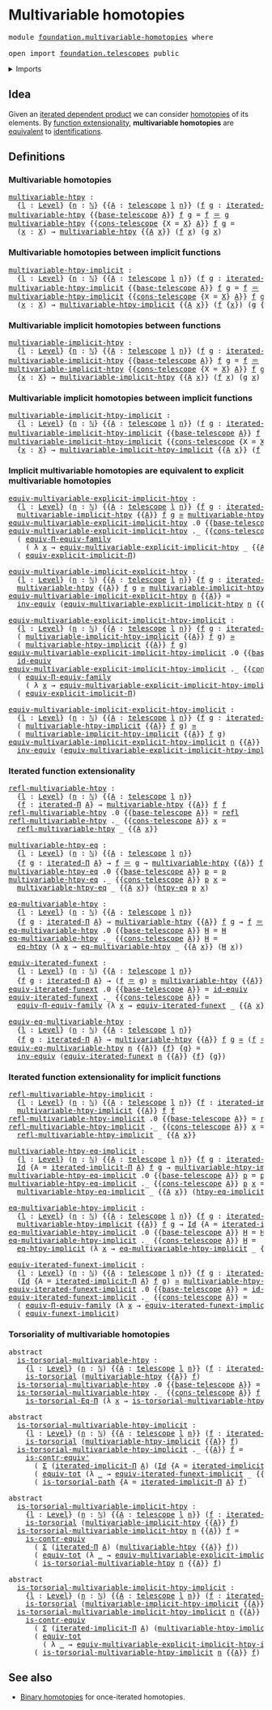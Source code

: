 # Multivariable homotopies

<pre class="Agda"><a id="37" class="Keyword">module</a> <a id="44" href="foundation.multivariable-homotopies.html" class="Module">foundation.multivariable-homotopies</a> <a id="80" class="Keyword">where</a>

<a id="87" class="Keyword">open</a> <a id="92" class="Keyword">import</a> <a id="99" href="foundation.telescopes.html" class="Module">foundation.telescopes</a> <a id="121" class="Keyword">public</a>
</pre>
<details><summary>Imports</summary>

<pre class="Agda"><a id="178" class="Keyword">open</a> <a id="183" class="Keyword">import</a> <a id="190" href="elementary-number-theory.natural-numbers.html" class="Module">elementary-number-theory.natural-numbers</a>

<a id="232" class="Keyword">open</a> <a id="237" class="Keyword">import</a> <a id="244" href="foundation.dependent-pair-types.html" class="Module">foundation.dependent-pair-types</a>
<a id="276" class="Keyword">open</a> <a id="281" class="Keyword">import</a> <a id="288" href="foundation.equality-dependent-function-types.html" class="Module">foundation.equality-dependent-function-types</a>
<a id="333" class="Keyword">open</a> <a id="338" class="Keyword">import</a> <a id="345" href="foundation.implicit-function-types.html" class="Module">foundation.implicit-function-types</a>
<a id="380" class="Keyword">open</a> <a id="385" class="Keyword">import</a> <a id="392" href="foundation.iterated-dependent-product-types.html" class="Module">foundation.iterated-dependent-product-types</a>
<a id="436" class="Keyword">open</a> <a id="441" class="Keyword">import</a> <a id="448" href="foundation.universe-levels.html" class="Module">foundation.universe-levels</a>

<a id="476" class="Keyword">open</a> <a id="481" class="Keyword">import</a> <a id="488" href="foundation-core.contractible-types.html" class="Module">foundation-core.contractible-types</a>
<a id="523" class="Keyword">open</a> <a id="528" class="Keyword">import</a> <a id="535" href="foundation-core.equivalences.html" class="Module">foundation-core.equivalences</a>
<a id="564" class="Keyword">open</a> <a id="569" class="Keyword">import</a> <a id="576" href="foundation-core.function-extensionality.html" class="Module">foundation-core.function-extensionality</a>
<a id="616" class="Keyword">open</a> <a id="621" class="Keyword">import</a> <a id="628" href="foundation-core.functoriality-dependent-function-types.html" class="Module">foundation-core.functoriality-dependent-function-types</a>
<a id="683" class="Keyword">open</a> <a id="688" class="Keyword">import</a> <a id="695" href="foundation-core.functoriality-dependent-pair-types.html" class="Module">foundation-core.functoriality-dependent-pair-types</a>
<a id="746" class="Keyword">open</a> <a id="751" class="Keyword">import</a> <a id="758" href="foundation-core.identity-types.html" class="Module">foundation-core.identity-types</a>
<a id="789" class="Keyword">open</a> <a id="794" class="Keyword">import</a> <a id="801" href="foundation-core.torsorial-type-families.html" class="Module">foundation-core.torsorial-type-families</a>
</pre>
</details>

## Idea

Given an
[iterated dependent product](foundation.iterated-dependent-product-types.md) we
can consider [homotopies](foundation-core.homotopies.md) of its elements. By
[function extensionality](foundation.function-extensionality.md),
**multivariable homotopies** are [equivalent](foundation-core.equivalences.md)
to [identifications](foundation-core.identity-types.md).

## Definitions

### Multivariable homotopies

<pre class="Agda"><a id="multivariable-htpy"></a><a id="1290" href="foundation.multivariable-homotopies.html#1290" class="Function">multivariable-htpy</a> <a id="1309" class="Symbol">:</a>
  <a id="1313" class="Symbol">{</a><a id="1314" href="foundation.multivariable-homotopies.html#1314" class="Bound">l</a> <a id="1316" class="Symbol">:</a> <a id="1318" href="Agda.Primitive.html#742" class="Postulate">Level</a><a id="1323" class="Symbol">}</a> <a id="1325" class="Symbol">{</a><a id="1326" href="foundation.multivariable-homotopies.html#1326" class="Bound">n</a> <a id="1328" class="Symbol">:</a> <a id="1330" href="elementary-number-theory.natural-numbers.html#732" class="Datatype">ℕ</a><a id="1331" class="Symbol">}</a> <a id="1333" class="Symbol">{{</a><a id="1335" href="foundation.multivariable-homotopies.html#1335" class="Bound">A</a> <a id="1337" class="Symbol">:</a> <a id="1339" href="foundation.telescopes.html#1261" class="Datatype">telescope</a> <a id="1349" href="foundation.multivariable-homotopies.html#1314" class="Bound">l</a> <a id="1351" href="foundation.multivariable-homotopies.html#1326" class="Bound">n</a><a id="1352" class="Symbol">}}</a> <a id="1355" class="Symbol">(</a><a id="1356" href="foundation.multivariable-homotopies.html#1356" class="Bound">f</a> <a id="1358" href="foundation.multivariable-homotopies.html#1358" class="Bound">g</a> <a id="1360" class="Symbol">:</a> <a id="1362" href="foundation.iterated-dependent-product-types.html#1350" class="Function">iterated-Π</a> <a id="1373" href="foundation.multivariable-homotopies.html#1335" class="Bound">A</a><a id="1374" class="Symbol">)</a> <a id="1376" class="Symbol">→</a> <a id="1378" href="Agda.Primitive.html#388" class="Primitive">UU</a> <a id="1381" href="foundation.multivariable-homotopies.html#1314" class="Bound">l</a>
<a id="1383" href="foundation.multivariable-homotopies.html#1290" class="Function">multivariable-htpy</a> <a id="1402" class="Symbol">{{</a><a id="1404" href="foundation.telescopes.html#1305" class="InductiveConstructor">base-telescope</a> <a id="1419" href="foundation.multivariable-homotopies.html#1419" class="Bound">A</a><a id="1420" class="Symbol">}}</a> <a id="1423" href="foundation.multivariable-homotopies.html#1423" class="Bound">f</a> <a id="1425" href="foundation.multivariable-homotopies.html#1425" class="Bound">g</a> <a id="1427" class="Symbol">=</a> <a id="1429" href="foundation.multivariable-homotopies.html#1423" class="Bound">f</a> <a id="1431" href="foundation-core.identity-types.html#1953" class="Function Operator">＝</a> <a id="1433" href="foundation.multivariable-homotopies.html#1425" class="Bound">g</a>
<a id="1435" href="foundation.multivariable-homotopies.html#1290" class="Function">multivariable-htpy</a> <a id="1454" class="Symbol">{{</a><a id="1456" href="foundation.telescopes.html#1366" class="InductiveConstructor">cons-telescope</a> <a id="1471" class="Symbol">{</a><a id="1472" class="Argument">X</a> <a id="1474" class="Symbol">=</a> <a id="1476" href="foundation.multivariable-homotopies.html#1476" class="Bound">X</a><a id="1477" class="Symbol">}</a> <a id="1479" href="foundation.multivariable-homotopies.html#1479" class="Bound">A</a><a id="1480" class="Symbol">}}</a> <a id="1483" href="foundation.multivariable-homotopies.html#1483" class="Bound">f</a> <a id="1485" href="foundation.multivariable-homotopies.html#1485" class="Bound">g</a> <a id="1487" class="Symbol">=</a>
  <a id="1491" class="Symbol">(</a><a id="1492" href="foundation.multivariable-homotopies.html#1492" class="Bound">x</a> <a id="1494" class="Symbol">:</a> <a id="1496" href="foundation.multivariable-homotopies.html#1476" class="Bound">X</a><a id="1497" class="Symbol">)</a> <a id="1499" class="Symbol">→</a> <a id="1501" href="foundation.multivariable-homotopies.html#1290" class="Function">multivariable-htpy</a> <a id="1520" class="Symbol">{{</a><a id="1522" href="foundation.multivariable-homotopies.html#1479" class="Bound">A</a> <a id="1524" href="foundation.multivariable-homotopies.html#1492" class="Bound">x</a><a id="1525" class="Symbol">}}</a> <a id="1528" class="Symbol">(</a><a id="1529" href="foundation.multivariable-homotopies.html#1483" class="Bound">f</a> <a id="1531" href="foundation.multivariable-homotopies.html#1492" class="Bound">x</a><a id="1532" class="Symbol">)</a> <a id="1534" class="Symbol">(</a><a id="1535" href="foundation.multivariable-homotopies.html#1485" class="Bound">g</a> <a id="1537" href="foundation.multivariable-homotopies.html#1492" class="Bound">x</a><a id="1538" class="Symbol">)</a>
</pre>
### Multivariable homotopies between implicit functions

<pre class="Agda"><a id="multivariable-htpy-implicit"></a><a id="1610" href="foundation.multivariable-homotopies.html#1610" class="Function">multivariable-htpy-implicit</a> <a id="1638" class="Symbol">:</a>
  <a id="1642" class="Symbol">{</a><a id="1643" href="foundation.multivariable-homotopies.html#1643" class="Bound">l</a> <a id="1645" class="Symbol">:</a> <a id="1647" href="Agda.Primitive.html#742" class="Postulate">Level</a><a id="1652" class="Symbol">}</a> <a id="1654" class="Symbol">{</a><a id="1655" href="foundation.multivariable-homotopies.html#1655" class="Bound">n</a> <a id="1657" class="Symbol">:</a> <a id="1659" href="elementary-number-theory.natural-numbers.html#732" class="Datatype">ℕ</a><a id="1660" class="Symbol">}</a> <a id="1662" class="Symbol">{{</a><a id="1664" href="foundation.multivariable-homotopies.html#1664" class="Bound">A</a> <a id="1666" class="Symbol">:</a> <a id="1668" href="foundation.telescopes.html#1261" class="Datatype">telescope</a> <a id="1678" href="foundation.multivariable-homotopies.html#1643" class="Bound">l</a> <a id="1680" href="foundation.multivariable-homotopies.html#1655" class="Bound">n</a><a id="1681" class="Symbol">}}</a> <a id="1684" class="Symbol">(</a><a id="1685" href="foundation.multivariable-homotopies.html#1685" class="Bound">f</a> <a id="1687" href="foundation.multivariable-homotopies.html#1687" class="Bound">g</a> <a id="1689" class="Symbol">:</a> <a id="1691" href="foundation.iterated-dependent-product-types.html#1510" class="Function">iterated-implicit-Π</a> <a id="1711" href="foundation.multivariable-homotopies.html#1664" class="Bound">A</a><a id="1712" class="Symbol">)</a> <a id="1714" class="Symbol">→</a> <a id="1716" href="Agda.Primitive.html#388" class="Primitive">UU</a> <a id="1719" href="foundation.multivariable-homotopies.html#1643" class="Bound">l</a>
<a id="1721" href="foundation.multivariable-homotopies.html#1610" class="Function">multivariable-htpy-implicit</a> <a id="1749" class="Symbol">{{</a><a id="1751" href="foundation.telescopes.html#1305" class="InductiveConstructor">base-telescope</a> <a id="1766" href="foundation.multivariable-homotopies.html#1766" class="Bound">A</a><a id="1767" class="Symbol">}}</a> <a id="1770" href="foundation.multivariable-homotopies.html#1770" class="Bound">f</a> <a id="1772" href="foundation.multivariable-homotopies.html#1772" class="Bound">g</a> <a id="1774" class="Symbol">=</a> <a id="1776" href="foundation.multivariable-homotopies.html#1770" class="Bound">f</a> <a id="1778" href="foundation-core.identity-types.html#1953" class="Function Operator">＝</a> <a id="1780" href="foundation.multivariable-homotopies.html#1772" class="Bound">g</a>
<a id="1782" href="foundation.multivariable-homotopies.html#1610" class="Function">multivariable-htpy-implicit</a> <a id="1810" class="Symbol">{{</a><a id="1812" href="foundation.telescopes.html#1366" class="InductiveConstructor">cons-telescope</a> <a id="1827" class="Symbol">{</a><a id="1828" class="Argument">X</a> <a id="1830" class="Symbol">=</a> <a id="1832" href="foundation.multivariable-homotopies.html#1832" class="Bound">X</a><a id="1833" class="Symbol">}</a> <a id="1835" href="foundation.multivariable-homotopies.html#1835" class="Bound">A</a><a id="1836" class="Symbol">}}</a> <a id="1839" href="foundation.multivariable-homotopies.html#1839" class="Bound">f</a> <a id="1841" href="foundation.multivariable-homotopies.html#1841" class="Bound">g</a> <a id="1843" class="Symbol">=</a>
  <a id="1847" class="Symbol">(</a><a id="1848" href="foundation.multivariable-homotopies.html#1848" class="Bound">x</a> <a id="1850" class="Symbol">:</a> <a id="1852" href="foundation.multivariable-homotopies.html#1832" class="Bound">X</a><a id="1853" class="Symbol">)</a> <a id="1855" class="Symbol">→</a> <a id="1857" href="foundation.multivariable-homotopies.html#1610" class="Function">multivariable-htpy-implicit</a> <a id="1885" class="Symbol">{{</a><a id="1887" href="foundation.multivariable-homotopies.html#1835" class="Bound">A</a> <a id="1889" href="foundation.multivariable-homotopies.html#1848" class="Bound">x</a><a id="1890" class="Symbol">}}</a> <a id="1893" class="Symbol">(</a><a id="1894" href="foundation.multivariable-homotopies.html#1839" class="Bound">f</a> <a id="1896" class="Symbol">{</a><a id="1897" href="foundation.multivariable-homotopies.html#1848" class="Bound">x</a><a id="1898" class="Symbol">})</a> <a id="1901" class="Symbol">(</a><a id="1902" href="foundation.multivariable-homotopies.html#1841" class="Bound">g</a> <a id="1904" class="Symbol">{</a><a id="1905" href="foundation.multivariable-homotopies.html#1848" class="Bound">x</a><a id="1906" class="Symbol">})</a>
</pre>
### Multivariable implicit homotopies between functions

<pre class="Agda"><a id="multivariable-implicit-htpy"></a><a id="1979" href="foundation.multivariable-homotopies.html#1979" class="Function">multivariable-implicit-htpy</a> <a id="2007" class="Symbol">:</a>
  <a id="2011" class="Symbol">{</a><a id="2012" href="foundation.multivariable-homotopies.html#2012" class="Bound">l</a> <a id="2014" class="Symbol">:</a> <a id="2016" href="Agda.Primitive.html#742" class="Postulate">Level</a><a id="2021" class="Symbol">}</a> <a id="2023" class="Symbol">{</a><a id="2024" href="foundation.multivariable-homotopies.html#2024" class="Bound">n</a> <a id="2026" class="Symbol">:</a> <a id="2028" href="elementary-number-theory.natural-numbers.html#732" class="Datatype">ℕ</a><a id="2029" class="Symbol">}</a> <a id="2031" class="Symbol">{{</a><a id="2033" href="foundation.multivariable-homotopies.html#2033" class="Bound">A</a> <a id="2035" class="Symbol">:</a> <a id="2037" href="foundation.telescopes.html#1261" class="Datatype">telescope</a> <a id="2047" href="foundation.multivariable-homotopies.html#2012" class="Bound">l</a> <a id="2049" href="foundation.multivariable-homotopies.html#2024" class="Bound">n</a><a id="2050" class="Symbol">}}</a> <a id="2053" class="Symbol">(</a><a id="2054" href="foundation.multivariable-homotopies.html#2054" class="Bound">f</a> <a id="2056" href="foundation.multivariable-homotopies.html#2056" class="Bound">g</a> <a id="2058" class="Symbol">:</a> <a id="2060" href="foundation.iterated-dependent-product-types.html#1350" class="Function">iterated-Π</a> <a id="2071" href="foundation.multivariable-homotopies.html#2033" class="Bound">A</a><a id="2072" class="Symbol">)</a> <a id="2074" class="Symbol">→</a> <a id="2076" href="Agda.Primitive.html#388" class="Primitive">UU</a> <a id="2079" href="foundation.multivariable-homotopies.html#2012" class="Bound">l</a>
<a id="2081" href="foundation.multivariable-homotopies.html#1979" class="Function">multivariable-implicit-htpy</a> <a id="2109" class="Symbol">{{</a><a id="2111" href="foundation.telescopes.html#1305" class="InductiveConstructor">base-telescope</a> <a id="2126" href="foundation.multivariable-homotopies.html#2126" class="Bound">A</a><a id="2127" class="Symbol">}}</a> <a id="2130" href="foundation.multivariable-homotopies.html#2130" class="Bound">f</a> <a id="2132" href="foundation.multivariable-homotopies.html#2132" class="Bound">g</a> <a id="2134" class="Symbol">=</a> <a id="2136" href="foundation.multivariable-homotopies.html#2130" class="Bound">f</a> <a id="2138" href="foundation-core.identity-types.html#1953" class="Function Operator">＝</a> <a id="2140" href="foundation.multivariable-homotopies.html#2132" class="Bound">g</a>
<a id="2142" href="foundation.multivariable-homotopies.html#1979" class="Function">multivariable-implicit-htpy</a> <a id="2170" class="Symbol">{{</a><a id="2172" href="foundation.telescopes.html#1366" class="InductiveConstructor">cons-telescope</a> <a id="2187" class="Symbol">{</a><a id="2188" class="Argument">X</a> <a id="2190" class="Symbol">=</a> <a id="2192" href="foundation.multivariable-homotopies.html#2192" class="Bound">X</a><a id="2193" class="Symbol">}</a> <a id="2195" href="foundation.multivariable-homotopies.html#2195" class="Bound">A</a><a id="2196" class="Symbol">}}</a> <a id="2199" href="foundation.multivariable-homotopies.html#2199" class="Bound">f</a> <a id="2201" href="foundation.multivariable-homotopies.html#2201" class="Bound">g</a> <a id="2203" class="Symbol">=</a>
  <a id="2207" class="Symbol">{</a><a id="2208" href="foundation.multivariable-homotopies.html#2208" class="Bound">x</a> <a id="2210" class="Symbol">:</a> <a id="2212" href="foundation.multivariable-homotopies.html#2192" class="Bound">X</a><a id="2213" class="Symbol">}</a> <a id="2215" class="Symbol">→</a> <a id="2217" href="foundation.multivariable-homotopies.html#1979" class="Function">multivariable-implicit-htpy</a> <a id="2245" class="Symbol">{{</a><a id="2247" href="foundation.multivariable-homotopies.html#2195" class="Bound">A</a> <a id="2249" href="foundation.multivariable-homotopies.html#2208" class="Bound">x</a><a id="2250" class="Symbol">}}</a> <a id="2253" class="Symbol">(</a><a id="2254" href="foundation.multivariable-homotopies.html#2199" class="Bound">f</a> <a id="2256" href="foundation.multivariable-homotopies.html#2208" class="Bound">x</a><a id="2257" class="Symbol">)</a> <a id="2259" class="Symbol">(</a><a id="2260" href="foundation.multivariable-homotopies.html#2201" class="Bound">g</a> <a id="2262" href="foundation.multivariable-homotopies.html#2208" class="Bound">x</a><a id="2263" class="Symbol">)</a>
</pre>
### Multivariable implicit homotopies between implicit functions

<pre class="Agda"><a id="multivariable-implicit-htpy-implicit"></a><a id="2344" href="foundation.multivariable-homotopies.html#2344" class="Function">multivariable-implicit-htpy-implicit</a> <a id="2381" class="Symbol">:</a>
  <a id="2385" class="Symbol">{</a><a id="2386" href="foundation.multivariable-homotopies.html#2386" class="Bound">l</a> <a id="2388" class="Symbol">:</a> <a id="2390" href="Agda.Primitive.html#742" class="Postulate">Level</a><a id="2395" class="Symbol">}</a> <a id="2397" class="Symbol">{</a><a id="2398" href="foundation.multivariable-homotopies.html#2398" class="Bound">n</a> <a id="2400" class="Symbol">:</a> <a id="2402" href="elementary-number-theory.natural-numbers.html#732" class="Datatype">ℕ</a><a id="2403" class="Symbol">}</a> <a id="2405" class="Symbol">{{</a><a id="2407" href="foundation.multivariable-homotopies.html#2407" class="Bound">A</a> <a id="2409" class="Symbol">:</a> <a id="2411" href="foundation.telescopes.html#1261" class="Datatype">telescope</a> <a id="2421" href="foundation.multivariable-homotopies.html#2386" class="Bound">l</a> <a id="2423" href="foundation.multivariable-homotopies.html#2398" class="Bound">n</a><a id="2424" class="Symbol">}}</a> <a id="2427" class="Symbol">(</a><a id="2428" href="foundation.multivariable-homotopies.html#2428" class="Bound">f</a> <a id="2430" href="foundation.multivariable-homotopies.html#2430" class="Bound">g</a> <a id="2432" class="Symbol">:</a> <a id="2434" href="foundation.iterated-dependent-product-types.html#1510" class="Function">iterated-implicit-Π</a> <a id="2454" href="foundation.multivariable-homotopies.html#2407" class="Bound">A</a><a id="2455" class="Symbol">)</a> <a id="2457" class="Symbol">→</a> <a id="2459" href="Agda.Primitive.html#388" class="Primitive">UU</a> <a id="2462" href="foundation.multivariable-homotopies.html#2386" class="Bound">l</a>
<a id="2464" href="foundation.multivariable-homotopies.html#2344" class="Function">multivariable-implicit-htpy-implicit</a> <a id="2501" class="Symbol">{{</a><a id="2503" href="foundation.telescopes.html#1305" class="InductiveConstructor">base-telescope</a> <a id="2518" href="foundation.multivariable-homotopies.html#2518" class="Bound">A</a><a id="2519" class="Symbol">}}</a> <a id="2522" href="foundation.multivariable-homotopies.html#2522" class="Bound">f</a> <a id="2524" href="foundation.multivariable-homotopies.html#2524" class="Bound">g</a> <a id="2526" class="Symbol">=</a> <a id="2528" href="foundation.multivariable-homotopies.html#2522" class="Bound">f</a> <a id="2530" href="foundation-core.identity-types.html#1953" class="Function Operator">＝</a> <a id="2532" href="foundation.multivariable-homotopies.html#2524" class="Bound">g</a>
<a id="2534" href="foundation.multivariable-homotopies.html#2344" class="Function">multivariable-implicit-htpy-implicit</a> <a id="2571" class="Symbol">{{</a><a id="2573" href="foundation.telescopes.html#1366" class="InductiveConstructor">cons-telescope</a> <a id="2588" class="Symbol">{</a><a id="2589" class="Argument">X</a> <a id="2591" class="Symbol">=</a> <a id="2593" href="foundation.multivariable-homotopies.html#2593" class="Bound">X</a><a id="2594" class="Symbol">}</a> <a id="2596" href="foundation.multivariable-homotopies.html#2596" class="Bound">A</a><a id="2597" class="Symbol">}}</a> <a id="2600" href="foundation.multivariable-homotopies.html#2600" class="Bound">f</a> <a id="2602" href="foundation.multivariable-homotopies.html#2602" class="Bound">g</a> <a id="2604" class="Symbol">=</a>
  <a id="2608" class="Symbol">{</a><a id="2609" href="foundation.multivariable-homotopies.html#2609" class="Bound">x</a> <a id="2611" class="Symbol">:</a> <a id="2613" href="foundation.multivariable-homotopies.html#2593" class="Bound">X</a><a id="2614" class="Symbol">}</a> <a id="2616" class="Symbol">→</a> <a id="2618" href="foundation.multivariable-homotopies.html#2344" class="Function">multivariable-implicit-htpy-implicit</a> <a id="2655" class="Symbol">{{</a><a id="2657" href="foundation.multivariable-homotopies.html#2596" class="Bound">A</a> <a id="2659" href="foundation.multivariable-homotopies.html#2609" class="Bound">x</a><a id="2660" class="Symbol">}}</a> <a id="2663" class="Symbol">(</a><a id="2664" href="foundation.multivariable-homotopies.html#2600" class="Bound">f</a> <a id="2666" class="Symbol">{</a><a id="2667" href="foundation.multivariable-homotopies.html#2609" class="Bound">x</a><a id="2668" class="Symbol">})</a> <a id="2671" class="Symbol">(</a><a id="2672" href="foundation.multivariable-homotopies.html#2602" class="Bound">g</a> <a id="2674" class="Symbol">{</a><a id="2675" href="foundation.multivariable-homotopies.html#2609" class="Bound">x</a><a id="2676" class="Symbol">})</a>
</pre>
### Implicit multivariable homotopies are equivalent to explicit multivariable homotopies

<pre class="Agda"><a id="equiv-multivariable-explicit-implicit-htpy"></a><a id="2783" href="foundation.multivariable-homotopies.html#2783" class="Function">equiv-multivariable-explicit-implicit-htpy</a> <a id="2826" class="Symbol">:</a>
  <a id="2830" class="Symbol">{</a><a id="2831" href="foundation.multivariable-homotopies.html#2831" class="Bound">l</a> <a id="2833" class="Symbol">:</a> <a id="2835" href="Agda.Primitive.html#742" class="Postulate">Level</a><a id="2840" class="Symbol">}</a> <a id="2842" class="Symbol">(</a><a id="2843" href="foundation.multivariable-homotopies.html#2843" class="Bound">n</a> <a id="2845" class="Symbol">:</a> <a id="2847" href="elementary-number-theory.natural-numbers.html#732" class="Datatype">ℕ</a><a id="2848" class="Symbol">)</a> <a id="2850" class="Symbol">{{</a><a id="2852" href="foundation.multivariable-homotopies.html#2852" class="Bound">A</a> <a id="2854" class="Symbol">:</a> <a id="2856" href="foundation.telescopes.html#1261" class="Datatype">telescope</a> <a id="2866" href="foundation.multivariable-homotopies.html#2831" class="Bound">l</a> <a id="2868" href="foundation.multivariable-homotopies.html#2843" class="Bound">n</a><a id="2869" class="Symbol">}}</a> <a id="2872" class="Symbol">{</a><a id="2873" href="foundation.multivariable-homotopies.html#2873" class="Bound">f</a> <a id="2875" href="foundation.multivariable-homotopies.html#2875" class="Bound">g</a> <a id="2877" class="Symbol">:</a> <a id="2879" href="foundation.iterated-dependent-product-types.html#1350" class="Function">iterated-Π</a> <a id="2890" href="foundation.multivariable-homotopies.html#2852" class="Bound">A</a><a id="2891" class="Symbol">}</a> <a id="2893" class="Symbol">→</a>
  <a id="2897" href="foundation.multivariable-homotopies.html#1979" class="Function">multivariable-implicit-htpy</a> <a id="2925" class="Symbol">{{</a><a id="2927" href="foundation.multivariable-homotopies.html#2852" class="Bound">A</a><a id="2928" class="Symbol">}}</a> <a id="2931" href="foundation.multivariable-homotopies.html#2873" class="Bound">f</a> <a id="2933" href="foundation.multivariable-homotopies.html#2875" class="Bound">g</a> <a id="2935" href="foundation-core.equivalences.html#2669" class="Function Operator">≃</a> <a id="2937" href="foundation.multivariable-homotopies.html#1290" class="Function">multivariable-htpy</a> <a id="2956" class="Symbol">{{</a><a id="2958" href="foundation.multivariable-homotopies.html#2852" class="Bound">A</a><a id="2959" class="Symbol">}}</a> <a id="2962" href="foundation.multivariable-homotopies.html#2873" class="Bound">f</a> <a id="2964" href="foundation.multivariable-homotopies.html#2875" class="Bound">g</a>
<a id="2966" href="foundation.multivariable-homotopies.html#2783" class="Function">equiv-multivariable-explicit-implicit-htpy</a> <a id="3009" class="DottedPattern Symbol">.</a><a id="3010" class="DottedPattern Number">0</a> <a id="3012" class="Symbol">{{</a><a id="3014" href="foundation.telescopes.html#1305" class="InductiveConstructor">base-telescope</a> <a id="3029" href="foundation.multivariable-homotopies.html#3029" class="Bound">A</a><a id="3030" class="Symbol">}}</a> <a id="3033" class="Symbol">=</a> <a id="3035" href="foundation-core.equivalences.html#4037" class="Function">id-equiv</a>
<a id="3044" href="foundation.multivariable-homotopies.html#2783" class="Function">equiv-multivariable-explicit-implicit-htpy</a> <a id="3087" class="DottedPattern Symbol">._</a> <a id="3090" class="Symbol">{{</a><a id="3092" href="foundation.telescopes.html#1366" class="InductiveConstructor">cons-telescope</a> <a id="3107" href="foundation.multivariable-homotopies.html#3107" class="Bound">A</a><a id="3108" class="Symbol">}}</a> <a id="3111" class="Symbol">=</a>
  <a id="3115" class="Symbol">(</a> <a id="3117" href="foundation-core.functoriality-dependent-function-types.html#2524" class="Function">equiv-Π-equiv-family</a>
    <a id="3142" class="Symbol">(</a> <a id="3144" class="Symbol">λ</a> <a id="3146" href="foundation.multivariable-homotopies.html#3146" class="Bound">x</a> <a id="3148" class="Symbol">→</a> <a id="3150" href="foundation.multivariable-homotopies.html#2783" class="Function">equiv-multivariable-explicit-implicit-htpy</a> <a id="3193" class="Symbol">_</a> <a id="3195" class="Symbol">{{</a><a id="3197" href="foundation.multivariable-homotopies.html#3107" class="Bound">A</a> <a id="3199" href="foundation.multivariable-homotopies.html#3146" class="Bound">x</a><a id="3200" class="Symbol">}}))</a> <a id="3205" href="foundation-core.equivalences.html#12664" class="Function Operator">∘e</a>
  <a id="3210" class="Symbol">(</a> <a id="3212" href="foundation.implicit-function-types.html#1526" class="Function">equiv-explicit-implicit-Π</a><a id="3237" class="Symbol">)</a>

<a id="equiv-multivariable-implicit-explicit-htpy"></a><a id="3240" href="foundation.multivariable-homotopies.html#3240" class="Function">equiv-multivariable-implicit-explicit-htpy</a> <a id="3283" class="Symbol">:</a>
  <a id="3287" class="Symbol">{</a><a id="3288" href="foundation.multivariable-homotopies.html#3288" class="Bound">l</a> <a id="3290" class="Symbol">:</a> <a id="3292" href="Agda.Primitive.html#742" class="Postulate">Level</a><a id="3297" class="Symbol">}</a> <a id="3299" class="Symbol">(</a><a id="3300" href="foundation.multivariable-homotopies.html#3300" class="Bound">n</a> <a id="3302" class="Symbol">:</a> <a id="3304" href="elementary-number-theory.natural-numbers.html#732" class="Datatype">ℕ</a><a id="3305" class="Symbol">)</a> <a id="3307" class="Symbol">{{</a><a id="3309" href="foundation.multivariable-homotopies.html#3309" class="Bound">A</a> <a id="3311" class="Symbol">:</a> <a id="3313" href="foundation.telescopes.html#1261" class="Datatype">telescope</a> <a id="3323" href="foundation.multivariable-homotopies.html#3288" class="Bound">l</a> <a id="3325" href="foundation.multivariable-homotopies.html#3300" class="Bound">n</a><a id="3326" class="Symbol">}}</a> <a id="3329" class="Symbol">{</a><a id="3330" href="foundation.multivariable-homotopies.html#3330" class="Bound">f</a> <a id="3332" href="foundation.multivariable-homotopies.html#3332" class="Bound">g</a> <a id="3334" class="Symbol">:</a> <a id="3336" href="foundation.iterated-dependent-product-types.html#1350" class="Function">iterated-Π</a> <a id="3347" href="foundation.multivariable-homotopies.html#3309" class="Bound">A</a><a id="3348" class="Symbol">}</a> <a id="3350" class="Symbol">→</a>
  <a id="3354" href="foundation.multivariable-homotopies.html#1290" class="Function">multivariable-htpy</a> <a id="3373" class="Symbol">{{</a><a id="3375" href="foundation.multivariable-homotopies.html#3309" class="Bound">A</a><a id="3376" class="Symbol">}}</a> <a id="3379" href="foundation.multivariable-homotopies.html#3330" class="Bound">f</a> <a id="3381" href="foundation.multivariable-homotopies.html#3332" class="Bound">g</a> <a id="3383" href="foundation-core.equivalences.html#2669" class="Function Operator">≃</a> <a id="3385" href="foundation.multivariable-homotopies.html#1979" class="Function">multivariable-implicit-htpy</a> <a id="3413" class="Symbol">{{</a><a id="3415" href="foundation.multivariable-homotopies.html#3309" class="Bound">A</a><a id="3416" class="Symbol">}}</a> <a id="3419" href="foundation.multivariable-homotopies.html#3330" class="Bound">f</a> <a id="3421" href="foundation.multivariable-homotopies.html#3332" class="Bound">g</a>
<a id="3423" href="foundation.multivariable-homotopies.html#3240" class="Function">equiv-multivariable-implicit-explicit-htpy</a> <a id="3466" href="foundation.multivariable-homotopies.html#3466" class="Bound">n</a> <a id="3468" class="Symbol">{{</a><a id="3470" href="foundation.multivariable-homotopies.html#3470" class="Bound">A</a><a id="3471" class="Symbol">}}</a> <a id="3474" class="Symbol">=</a>
  <a id="3478" href="foundation-core.equivalences.html#8468" class="Function">inv-equiv</a> <a id="3488" class="Symbol">(</a><a id="3489" href="foundation.multivariable-homotopies.html#2783" class="Function">equiv-multivariable-explicit-implicit-htpy</a> <a id="3532" href="foundation.multivariable-homotopies.html#3466" class="Bound">n</a> <a id="3534" class="Symbol">{{</a><a id="3536" href="foundation.multivariable-homotopies.html#3470" class="Bound">A</a><a id="3537" class="Symbol">}})</a>

<a id="equiv-multivariable-explicit-implicit-htpy-implicit"></a><a id="3542" href="foundation.multivariable-homotopies.html#3542" class="Function">equiv-multivariable-explicit-implicit-htpy-implicit</a> <a id="3594" class="Symbol">:</a>
  <a id="3598" class="Symbol">{</a><a id="3599" href="foundation.multivariable-homotopies.html#3599" class="Bound">l</a> <a id="3601" class="Symbol">:</a> <a id="3603" href="Agda.Primitive.html#742" class="Postulate">Level</a><a id="3608" class="Symbol">}</a> <a id="3610" class="Symbol">(</a><a id="3611" href="foundation.multivariable-homotopies.html#3611" class="Bound">n</a> <a id="3613" class="Symbol">:</a> <a id="3615" href="elementary-number-theory.natural-numbers.html#732" class="Datatype">ℕ</a><a id="3616" class="Symbol">)</a> <a id="3618" class="Symbol">{{</a><a id="3620" href="foundation.multivariable-homotopies.html#3620" class="Bound">A</a> <a id="3622" class="Symbol">:</a> <a id="3624" href="foundation.telescopes.html#1261" class="Datatype">telescope</a> <a id="3634" href="foundation.multivariable-homotopies.html#3599" class="Bound">l</a> <a id="3636" href="foundation.multivariable-homotopies.html#3611" class="Bound">n</a><a id="3637" class="Symbol">}}</a> <a id="3640" class="Symbol">{</a><a id="3641" href="foundation.multivariable-homotopies.html#3641" class="Bound">f</a> <a id="3643" href="foundation.multivariable-homotopies.html#3643" class="Bound">g</a> <a id="3645" class="Symbol">:</a> <a id="3647" href="foundation.iterated-dependent-product-types.html#1510" class="Function">iterated-implicit-Π</a> <a id="3667" href="foundation.multivariable-homotopies.html#3620" class="Bound">A</a><a id="3668" class="Symbol">}</a> <a id="3670" class="Symbol">→</a>
  <a id="3674" class="Symbol">(</a> <a id="3676" href="foundation.multivariable-homotopies.html#2344" class="Function">multivariable-implicit-htpy-implicit</a> <a id="3713" class="Symbol">{{</a><a id="3715" href="foundation.multivariable-homotopies.html#3620" class="Bound">A</a><a id="3716" class="Symbol">}}</a> <a id="3719" href="foundation.multivariable-homotopies.html#3641" class="Bound">f</a> <a id="3721" href="foundation.multivariable-homotopies.html#3643" class="Bound">g</a><a id="3722" class="Symbol">)</a> <a id="3724" href="foundation-core.equivalences.html#2669" class="Function Operator">≃</a>
  <a id="3728" class="Symbol">(</a> <a id="3730" href="foundation.multivariable-homotopies.html#1610" class="Function">multivariable-htpy-implicit</a> <a id="3758" class="Symbol">{{</a><a id="3760" href="foundation.multivariable-homotopies.html#3620" class="Bound">A</a><a id="3761" class="Symbol">}}</a> <a id="3764" href="foundation.multivariable-homotopies.html#3641" class="Bound">f</a> <a id="3766" href="foundation.multivariable-homotopies.html#3643" class="Bound">g</a><a id="3767" class="Symbol">)</a>
<a id="3769" href="foundation.multivariable-homotopies.html#3542" class="Function">equiv-multivariable-explicit-implicit-htpy-implicit</a> <a id="3821" class="DottedPattern Symbol">.</a><a id="3822" class="DottedPattern Number">0</a> <a id="3824" class="Symbol">{{</a><a id="3826" href="foundation.telescopes.html#1305" class="InductiveConstructor">base-telescope</a> <a id="3841" href="foundation.multivariable-homotopies.html#3841" class="Bound">A</a><a id="3842" class="Symbol">}}</a> <a id="3845" class="Symbol">=</a>
  <a id="3849" href="foundation-core.equivalences.html#4037" class="Function">id-equiv</a>
<a id="3858" href="foundation.multivariable-homotopies.html#3542" class="Function">equiv-multivariable-explicit-implicit-htpy-implicit</a> <a id="3910" class="DottedPattern Symbol">._</a> <a id="3913" class="Symbol">{{</a><a id="3915" href="foundation.telescopes.html#1366" class="InductiveConstructor">cons-telescope</a> <a id="3930" href="foundation.multivariable-homotopies.html#3930" class="Bound">A</a><a id="3931" class="Symbol">}}</a> <a id="3934" class="Symbol">=</a>
  <a id="3938" class="Symbol">(</a> <a id="3940" href="foundation-core.functoriality-dependent-function-types.html#2524" class="Function">equiv-Π-equiv-family</a>
    <a id="3965" class="Symbol">(</a> <a id="3967" class="Symbol">λ</a> <a id="3969" href="foundation.multivariable-homotopies.html#3969" class="Bound">x</a> <a id="3971" class="Symbol">→</a> <a id="3973" href="foundation.multivariable-homotopies.html#3542" class="Function">equiv-multivariable-explicit-implicit-htpy-implicit</a> <a id="4025" class="Symbol">_</a> <a id="4027" class="Symbol">{{</a><a id="4029" href="foundation.multivariable-homotopies.html#3930" class="Bound">A</a> <a id="4031" href="foundation.multivariable-homotopies.html#3969" class="Bound">x</a><a id="4032" class="Symbol">}}))</a> <a id="4037" href="foundation-core.equivalences.html#12664" class="Function Operator">∘e</a>
  <a id="4042" class="Symbol">(</a> <a id="4044" href="foundation.implicit-function-types.html#1526" class="Function">equiv-explicit-implicit-Π</a><a id="4069" class="Symbol">)</a>

<a id="equiv-multivariable-implicit-explicit-htpy-implicit"></a><a id="4072" href="foundation.multivariable-homotopies.html#4072" class="Function">equiv-multivariable-implicit-explicit-htpy-implicit</a> <a id="4124" class="Symbol">:</a>
  <a id="4128" class="Symbol">{</a><a id="4129" href="foundation.multivariable-homotopies.html#4129" class="Bound">l</a> <a id="4131" class="Symbol">:</a> <a id="4133" href="Agda.Primitive.html#742" class="Postulate">Level</a><a id="4138" class="Symbol">}</a> <a id="4140" class="Symbol">(</a><a id="4141" href="foundation.multivariable-homotopies.html#4141" class="Bound">n</a> <a id="4143" class="Symbol">:</a> <a id="4145" href="elementary-number-theory.natural-numbers.html#732" class="Datatype">ℕ</a><a id="4146" class="Symbol">)</a> <a id="4148" class="Symbol">{{</a><a id="4150" href="foundation.multivariable-homotopies.html#4150" class="Bound">A</a> <a id="4152" class="Symbol">:</a> <a id="4154" href="foundation.telescopes.html#1261" class="Datatype">telescope</a> <a id="4164" href="foundation.multivariable-homotopies.html#4129" class="Bound">l</a> <a id="4166" href="foundation.multivariable-homotopies.html#4141" class="Bound">n</a><a id="4167" class="Symbol">}}</a> <a id="4170" class="Symbol">{</a><a id="4171" href="foundation.multivariable-homotopies.html#4171" class="Bound">f</a> <a id="4173" href="foundation.multivariable-homotopies.html#4173" class="Bound">g</a> <a id="4175" class="Symbol">:</a> <a id="4177" href="foundation.iterated-dependent-product-types.html#1510" class="Function">iterated-implicit-Π</a> <a id="4197" href="foundation.multivariable-homotopies.html#4150" class="Bound">A</a><a id="4198" class="Symbol">}</a> <a id="4200" class="Symbol">→</a>
  <a id="4204" class="Symbol">(</a> <a id="4206" href="foundation.multivariable-homotopies.html#1610" class="Function">multivariable-htpy-implicit</a> <a id="4234" class="Symbol">{{</a><a id="4236" href="foundation.multivariable-homotopies.html#4150" class="Bound">A</a><a id="4237" class="Symbol">}}</a> <a id="4240" href="foundation.multivariable-homotopies.html#4171" class="Bound">f</a> <a id="4242" href="foundation.multivariable-homotopies.html#4173" class="Bound">g</a><a id="4243" class="Symbol">)</a> <a id="4245" href="foundation-core.equivalences.html#2669" class="Function Operator">≃</a>
  <a id="4249" class="Symbol">(</a> <a id="4251" href="foundation.multivariable-homotopies.html#2344" class="Function">multivariable-implicit-htpy-implicit</a> <a id="4288" class="Symbol">{{</a><a id="4290" href="foundation.multivariable-homotopies.html#4150" class="Bound">A</a><a id="4291" class="Symbol">}}</a> <a id="4294" href="foundation.multivariable-homotopies.html#4171" class="Bound">f</a> <a id="4296" href="foundation.multivariable-homotopies.html#4173" class="Bound">g</a><a id="4297" class="Symbol">)</a>
<a id="4299" href="foundation.multivariable-homotopies.html#4072" class="Function">equiv-multivariable-implicit-explicit-htpy-implicit</a> <a id="4351" href="foundation.multivariable-homotopies.html#4351" class="Bound">n</a> <a id="4353" class="Symbol">{{</a><a id="4355" href="foundation.multivariable-homotopies.html#4355" class="Bound">A</a><a id="4356" class="Symbol">}}</a> <a id="4359" class="Symbol">=</a>
  <a id="4363" href="foundation-core.equivalences.html#8468" class="Function">inv-equiv</a> <a id="4373" class="Symbol">(</a><a id="4374" href="foundation.multivariable-homotopies.html#3542" class="Function">equiv-multivariable-explicit-implicit-htpy-implicit</a> <a id="4426" href="foundation.multivariable-homotopies.html#4351" class="Bound">n</a> <a id="4428" class="Symbol">{{</a><a id="4430" href="foundation.multivariable-homotopies.html#4355" class="Bound">A</a><a id="4431" class="Symbol">}})</a>
</pre>
### Iterated function extensionality

<pre class="Agda"><a id="refl-multivariable-htpy"></a><a id="4486" href="foundation.multivariable-homotopies.html#4486" class="Function">refl-multivariable-htpy</a> <a id="4510" class="Symbol">:</a>
  <a id="4514" class="Symbol">{</a><a id="4515" href="foundation.multivariable-homotopies.html#4515" class="Bound">l</a> <a id="4517" class="Symbol">:</a> <a id="4519" href="Agda.Primitive.html#742" class="Postulate">Level</a><a id="4524" class="Symbol">}</a> <a id="4526" class="Symbol">(</a><a id="4527" href="foundation.multivariable-homotopies.html#4527" class="Bound">n</a> <a id="4529" class="Symbol">:</a> <a id="4531" href="elementary-number-theory.natural-numbers.html#732" class="Datatype">ℕ</a><a id="4532" class="Symbol">)</a> <a id="4534" class="Symbol">{{</a><a id="4536" href="foundation.multivariable-homotopies.html#4536" class="Bound">A</a> <a id="4538" class="Symbol">:</a> <a id="4540" href="foundation.telescopes.html#1261" class="Datatype">telescope</a> <a id="4550" href="foundation.multivariable-homotopies.html#4515" class="Bound">l</a> <a id="4552" href="foundation.multivariable-homotopies.html#4527" class="Bound">n</a><a id="4553" class="Symbol">}}</a>
  <a id="4558" class="Symbol">{</a><a id="4559" href="foundation.multivariable-homotopies.html#4559" class="Bound">f</a> <a id="4561" class="Symbol">:</a> <a id="4563" href="foundation.iterated-dependent-product-types.html#1350" class="Function">iterated-Π</a> <a id="4574" href="foundation.multivariable-homotopies.html#4536" class="Bound">A</a><a id="4575" class="Symbol">}</a> <a id="4577" class="Symbol">→</a> <a id="4579" href="foundation.multivariable-homotopies.html#1290" class="Function">multivariable-htpy</a> <a id="4598" class="Symbol">{{</a><a id="4600" href="foundation.multivariable-homotopies.html#4536" class="Bound">A</a><a id="4601" class="Symbol">}}</a> <a id="4604" href="foundation.multivariable-homotopies.html#4559" class="Bound">f</a> <a id="4606" href="foundation.multivariable-homotopies.html#4559" class="Bound">f</a>
<a id="4608" href="foundation.multivariable-homotopies.html#4486" class="Function">refl-multivariable-htpy</a> <a id="4632" class="DottedPattern Symbol">.</a><a id="4633" class="DottedPattern Number">0</a> <a id="4635" class="Symbol">{{</a><a id="4637" href="foundation.telescopes.html#1305" class="InductiveConstructor">base-telescope</a> <a id="4652" href="foundation.multivariable-homotopies.html#4652" class="Bound">A</a><a id="4653" class="Symbol">}}</a> <a id="4656" class="Symbol">=</a> <a id="4658" href="foundation-core.identity-types.html#1922" class="InductiveConstructor">refl</a>
<a id="4663" href="foundation.multivariable-homotopies.html#4486" class="Function">refl-multivariable-htpy</a> <a id="4687" class="DottedPattern Symbol">._</a> <a id="4690" class="Symbol">{{</a><a id="4692" href="foundation.telescopes.html#1366" class="InductiveConstructor">cons-telescope</a> <a id="4707" href="foundation.multivariable-homotopies.html#4707" class="Bound">A</a><a id="4708" class="Symbol">}}</a> <a id="4711" href="foundation.multivariable-homotopies.html#4711" class="Bound">x</a> <a id="4713" class="Symbol">=</a>
  <a id="4717" href="foundation.multivariable-homotopies.html#4486" class="Function">refl-multivariable-htpy</a> <a id="4741" class="Symbol">_</a> <a id="4743" class="Symbol">{{</a><a id="4745" href="foundation.multivariable-homotopies.html#4707" class="Bound">A</a> <a id="4747" href="foundation.multivariable-homotopies.html#4711" class="Bound">x</a><a id="4748" class="Symbol">}}</a>

<a id="multivariable-htpy-eq"></a><a id="4752" href="foundation.multivariable-homotopies.html#4752" class="Function">multivariable-htpy-eq</a> <a id="4774" class="Symbol">:</a>
  <a id="4778" class="Symbol">{</a><a id="4779" href="foundation.multivariable-homotopies.html#4779" class="Bound">l</a> <a id="4781" class="Symbol">:</a> <a id="4783" href="Agda.Primitive.html#742" class="Postulate">Level</a><a id="4788" class="Symbol">}</a> <a id="4790" class="Symbol">(</a><a id="4791" href="foundation.multivariable-homotopies.html#4791" class="Bound">n</a> <a id="4793" class="Symbol">:</a> <a id="4795" href="elementary-number-theory.natural-numbers.html#732" class="Datatype">ℕ</a><a id="4796" class="Symbol">)</a> <a id="4798" class="Symbol">{{</a><a id="4800" href="foundation.multivariable-homotopies.html#4800" class="Bound">A</a> <a id="4802" class="Symbol">:</a> <a id="4804" href="foundation.telescopes.html#1261" class="Datatype">telescope</a> <a id="4814" href="foundation.multivariable-homotopies.html#4779" class="Bound">l</a> <a id="4816" href="foundation.multivariable-homotopies.html#4791" class="Bound">n</a><a id="4817" class="Symbol">}}</a>
  <a id="4822" class="Symbol">{</a><a id="4823" href="foundation.multivariable-homotopies.html#4823" class="Bound">f</a> <a id="4825" href="foundation.multivariable-homotopies.html#4825" class="Bound">g</a> <a id="4827" class="Symbol">:</a> <a id="4829" href="foundation.iterated-dependent-product-types.html#1350" class="Function">iterated-Π</a> <a id="4840" href="foundation.multivariable-homotopies.html#4800" class="Bound">A</a><a id="4841" class="Symbol">}</a> <a id="4843" class="Symbol">→</a> <a id="4845" href="foundation.multivariable-homotopies.html#4823" class="Bound">f</a> <a id="4847" href="foundation-core.identity-types.html#1953" class="Function Operator">＝</a> <a id="4849" href="foundation.multivariable-homotopies.html#4825" class="Bound">g</a> <a id="4851" class="Symbol">→</a> <a id="4853" href="foundation.multivariable-homotopies.html#1290" class="Function">multivariable-htpy</a> <a id="4872" class="Symbol">{{</a><a id="4874" href="foundation.multivariable-homotopies.html#4800" class="Bound">A</a><a id="4875" class="Symbol">}}</a> <a id="4878" href="foundation.multivariable-homotopies.html#4823" class="Bound">f</a> <a id="4880" href="foundation.multivariable-homotopies.html#4825" class="Bound">g</a>
<a id="4882" href="foundation.multivariable-homotopies.html#4752" class="Function">multivariable-htpy-eq</a> <a id="4904" class="DottedPattern Symbol">.</a><a id="4905" class="DottedPattern Number">0</a> <a id="4907" class="Symbol">{{</a><a id="4909" href="foundation.telescopes.html#1305" class="InductiveConstructor">base-telescope</a> <a id="4924" href="foundation.multivariable-homotopies.html#4924" class="Bound">A</a><a id="4925" class="Symbol">}}</a> <a id="4928" href="foundation.multivariable-homotopies.html#4928" class="Bound">p</a> <a id="4930" class="Symbol">=</a> <a id="4932" href="foundation.multivariable-homotopies.html#4928" class="Bound">p</a>
<a id="4934" href="foundation.multivariable-homotopies.html#4752" class="Function">multivariable-htpy-eq</a> <a id="4956" class="DottedPattern Symbol">._</a> <a id="4959" class="Symbol">{{</a><a id="4961" href="foundation.telescopes.html#1366" class="InductiveConstructor">cons-telescope</a> <a id="4976" href="foundation.multivariable-homotopies.html#4976" class="Bound">A</a><a id="4977" class="Symbol">}}</a> <a id="4980" href="foundation.multivariable-homotopies.html#4980" class="Bound">p</a> <a id="4982" href="foundation.multivariable-homotopies.html#4982" class="Bound">x</a> <a id="4984" class="Symbol">=</a>
  <a id="4988" href="foundation.multivariable-homotopies.html#4752" class="Function">multivariable-htpy-eq</a> <a id="5010" class="Symbol">_</a> <a id="5012" class="Symbol">{{</a><a id="5014" href="foundation.multivariable-homotopies.html#4976" class="Bound">A</a> <a id="5016" href="foundation.multivariable-homotopies.html#4982" class="Bound">x</a><a id="5017" class="Symbol">}}</a> <a id="5020" class="Symbol">(</a><a id="5021" href="foundation-core.function-extensionality.html#1416" class="Function">htpy-eq</a> <a id="5029" href="foundation.multivariable-homotopies.html#4980" class="Bound">p</a> <a id="5031" href="foundation.multivariable-homotopies.html#4982" class="Bound">x</a><a id="5032" class="Symbol">)</a>

<a id="eq-multivariable-htpy"></a><a id="5035" href="foundation.multivariable-homotopies.html#5035" class="Function">eq-multivariable-htpy</a> <a id="5057" class="Symbol">:</a>
  <a id="5061" class="Symbol">{</a><a id="5062" href="foundation.multivariable-homotopies.html#5062" class="Bound">l</a> <a id="5064" class="Symbol">:</a> <a id="5066" href="Agda.Primitive.html#742" class="Postulate">Level</a><a id="5071" class="Symbol">}</a> <a id="5073" class="Symbol">(</a><a id="5074" href="foundation.multivariable-homotopies.html#5074" class="Bound">n</a> <a id="5076" class="Symbol">:</a> <a id="5078" href="elementary-number-theory.natural-numbers.html#732" class="Datatype">ℕ</a><a id="5079" class="Symbol">)</a> <a id="5081" class="Symbol">{{</a><a id="5083" href="foundation.multivariable-homotopies.html#5083" class="Bound">A</a> <a id="5085" class="Symbol">:</a> <a id="5087" href="foundation.telescopes.html#1261" class="Datatype">telescope</a> <a id="5097" href="foundation.multivariable-homotopies.html#5062" class="Bound">l</a> <a id="5099" href="foundation.multivariable-homotopies.html#5074" class="Bound">n</a><a id="5100" class="Symbol">}}</a>
  <a id="5105" class="Symbol">{</a><a id="5106" href="foundation.multivariable-homotopies.html#5106" class="Bound">f</a> <a id="5108" href="foundation.multivariable-homotopies.html#5108" class="Bound">g</a> <a id="5110" class="Symbol">:</a> <a id="5112" href="foundation.iterated-dependent-product-types.html#1350" class="Function">iterated-Π</a> <a id="5123" href="foundation.multivariable-homotopies.html#5083" class="Bound">A</a><a id="5124" class="Symbol">}</a> <a id="5126" class="Symbol">→</a> <a id="5128" href="foundation.multivariable-homotopies.html#1290" class="Function">multivariable-htpy</a> <a id="5147" class="Symbol">{{</a><a id="5149" href="foundation.multivariable-homotopies.html#5083" class="Bound">A</a><a id="5150" class="Symbol">}}</a> <a id="5153" href="foundation.multivariable-homotopies.html#5106" class="Bound">f</a> <a id="5155" href="foundation.multivariable-homotopies.html#5108" class="Bound">g</a> <a id="5157" class="Symbol">→</a> <a id="5159" href="foundation.multivariable-homotopies.html#5106" class="Bound">f</a> <a id="5161" href="foundation-core.identity-types.html#1953" class="Function Operator">＝</a> <a id="5163" href="foundation.multivariable-homotopies.html#5108" class="Bound">g</a>
<a id="5165" href="foundation.multivariable-homotopies.html#5035" class="Function">eq-multivariable-htpy</a> <a id="5187" class="DottedPattern Symbol">.</a><a id="5188" class="DottedPattern Number">0</a> <a id="5190" class="Symbol">{{</a><a id="5192" href="foundation.telescopes.html#1305" class="InductiveConstructor">base-telescope</a> <a id="5207" href="foundation.multivariable-homotopies.html#5207" class="Bound">A</a><a id="5208" class="Symbol">}}</a> <a id="5211" href="foundation.multivariable-homotopies.html#5211" class="Bound">H</a> <a id="5213" class="Symbol">=</a> <a id="5215" href="foundation.multivariable-homotopies.html#5211" class="Bound">H</a>
<a id="5217" href="foundation.multivariable-homotopies.html#5035" class="Function">eq-multivariable-htpy</a> <a id="5239" class="DottedPattern Symbol">._</a> <a id="5242" class="Symbol">{{</a><a id="5244" href="foundation.telescopes.html#1366" class="InductiveConstructor">cons-telescope</a> <a id="5259" href="foundation.multivariable-homotopies.html#5259" class="Bound">A</a><a id="5260" class="Symbol">}}</a> <a id="5263" href="foundation.multivariable-homotopies.html#5263" class="Bound">H</a> <a id="5265" class="Symbol">=</a>
  <a id="5269" href="foundation-core.function-extensionality.html#3024" class="Function">eq-htpy</a> <a id="5277" class="Symbol">(λ</a> <a id="5280" href="foundation.multivariable-homotopies.html#5280" class="Bound">x</a> <a id="5282" class="Symbol">→</a> <a id="5284" href="foundation.multivariable-homotopies.html#5035" class="Function">eq-multivariable-htpy</a> <a id="5306" class="Symbol">_</a> <a id="5308" class="Symbol">{{</a><a id="5310" href="foundation.multivariable-homotopies.html#5259" class="Bound">A</a> <a id="5312" href="foundation.multivariable-homotopies.html#5280" class="Bound">x</a><a id="5313" class="Symbol">}}</a> <a id="5316" class="Symbol">(</a><a id="5317" href="foundation.multivariable-homotopies.html#5263" class="Bound">H</a> <a id="5319" href="foundation.multivariable-homotopies.html#5280" class="Bound">x</a><a id="5320" class="Symbol">))</a>

<a id="equiv-iterated-funext"></a><a id="5324" href="foundation.multivariable-homotopies.html#5324" class="Function">equiv-iterated-funext</a> <a id="5346" class="Symbol">:</a>
  <a id="5350" class="Symbol">{</a><a id="5351" href="foundation.multivariable-homotopies.html#5351" class="Bound">l</a> <a id="5353" class="Symbol">:</a> <a id="5355" href="Agda.Primitive.html#742" class="Postulate">Level</a><a id="5360" class="Symbol">}</a> <a id="5362" class="Symbol">(</a><a id="5363" href="foundation.multivariable-homotopies.html#5363" class="Bound">n</a> <a id="5365" class="Symbol">:</a> <a id="5367" href="elementary-number-theory.natural-numbers.html#732" class="Datatype">ℕ</a><a id="5368" class="Symbol">)</a> <a id="5370" class="Symbol">{{</a><a id="5372" href="foundation.multivariable-homotopies.html#5372" class="Bound">A</a> <a id="5374" class="Symbol">:</a> <a id="5376" href="foundation.telescopes.html#1261" class="Datatype">telescope</a> <a id="5386" href="foundation.multivariable-homotopies.html#5351" class="Bound">l</a> <a id="5388" href="foundation.multivariable-homotopies.html#5363" class="Bound">n</a><a id="5389" class="Symbol">}}</a>
  <a id="5394" class="Symbol">{</a><a id="5395" href="foundation.multivariable-homotopies.html#5395" class="Bound">f</a> <a id="5397" href="foundation.multivariable-homotopies.html#5397" class="Bound">g</a> <a id="5399" class="Symbol">:</a> <a id="5401" href="foundation.iterated-dependent-product-types.html#1350" class="Function">iterated-Π</a> <a id="5412" href="foundation.multivariable-homotopies.html#5372" class="Bound">A</a><a id="5413" class="Symbol">}</a> <a id="5415" class="Symbol">→</a> <a id="5417" class="Symbol">(</a><a id="5418" href="foundation.multivariable-homotopies.html#5395" class="Bound">f</a> <a id="5420" href="foundation-core.identity-types.html#1953" class="Function Operator">＝</a> <a id="5422" href="foundation.multivariable-homotopies.html#5397" class="Bound">g</a><a id="5423" class="Symbol">)</a> <a id="5425" href="foundation-core.equivalences.html#2669" class="Function Operator">≃</a> <a id="5427" href="foundation.multivariable-homotopies.html#1290" class="Function">multivariable-htpy</a> <a id="5446" class="Symbol">{{</a><a id="5448" href="foundation.multivariable-homotopies.html#5372" class="Bound">A</a><a id="5449" class="Symbol">}}</a> <a id="5452" href="foundation.multivariable-homotopies.html#5395" class="Bound">f</a> <a id="5454" href="foundation.multivariable-homotopies.html#5397" class="Bound">g</a>
<a id="5456" href="foundation.multivariable-homotopies.html#5324" class="Function">equiv-iterated-funext</a> <a id="5478" class="DottedPattern Symbol">.</a><a id="5479" class="DottedPattern Number">0</a> <a id="5481" class="Symbol">{{</a><a id="5483" href="foundation.telescopes.html#1305" class="InductiveConstructor">base-telescope</a> <a id="5498" href="foundation.multivariable-homotopies.html#5498" class="Bound">A</a><a id="5499" class="Symbol">}}</a> <a id="5502" class="Symbol">=</a> <a id="5504" href="foundation-core.equivalences.html#4037" class="Function">id-equiv</a>
<a id="5513" href="foundation.multivariable-homotopies.html#5324" class="Function">equiv-iterated-funext</a> <a id="5535" class="DottedPattern Symbol">._</a> <a id="5538" class="Symbol">{{</a><a id="5540" href="foundation.telescopes.html#1366" class="InductiveConstructor">cons-telescope</a> <a id="5555" href="foundation.multivariable-homotopies.html#5555" class="Bound">A</a><a id="5556" class="Symbol">}}</a> <a id="5559" class="Symbol">=</a>
  <a id="5563" href="foundation-core.functoriality-dependent-function-types.html#2524" class="Function">equiv-Π-equiv-family</a> <a id="5584" class="Symbol">(λ</a> <a id="5587" href="foundation.multivariable-homotopies.html#5587" class="Bound">x</a> <a id="5589" class="Symbol">→</a> <a id="5591" href="foundation.multivariable-homotopies.html#5324" class="Function">equiv-iterated-funext</a> <a id="5613" class="Symbol">_</a> <a id="5615" class="Symbol">{{</a><a id="5617" href="foundation.multivariable-homotopies.html#5555" class="Bound">A</a> <a id="5619" href="foundation.multivariable-homotopies.html#5587" class="Bound">x</a><a id="5620" class="Symbol">}})</a> <a id="5624" href="foundation-core.equivalences.html#12664" class="Function Operator">∘e</a> <a id="5627" href="foundation-core.function-extensionality.html#2891" class="Function">equiv-funext</a>

<a id="equiv-eq-multivariable-htpy"></a><a id="5641" href="foundation.multivariable-homotopies.html#5641" class="Function">equiv-eq-multivariable-htpy</a> <a id="5669" class="Symbol">:</a>
  <a id="5673" class="Symbol">{</a><a id="5674" href="foundation.multivariable-homotopies.html#5674" class="Bound">l</a> <a id="5676" class="Symbol">:</a> <a id="5678" href="Agda.Primitive.html#742" class="Postulate">Level</a><a id="5683" class="Symbol">}</a> <a id="5685" class="Symbol">(</a><a id="5686" href="foundation.multivariable-homotopies.html#5686" class="Bound">n</a> <a id="5688" class="Symbol">:</a> <a id="5690" href="elementary-number-theory.natural-numbers.html#732" class="Datatype">ℕ</a><a id="5691" class="Symbol">)</a> <a id="5693" class="Symbol">{{</a><a id="5695" href="foundation.multivariable-homotopies.html#5695" class="Bound">A</a> <a id="5697" class="Symbol">:</a> <a id="5699" href="foundation.telescopes.html#1261" class="Datatype">telescope</a> <a id="5709" href="foundation.multivariable-homotopies.html#5674" class="Bound">l</a> <a id="5711" href="foundation.multivariable-homotopies.html#5686" class="Bound">n</a><a id="5712" class="Symbol">}}</a>
  <a id="5717" class="Symbol">{</a><a id="5718" href="foundation.multivariable-homotopies.html#5718" class="Bound">f</a> <a id="5720" href="foundation.multivariable-homotopies.html#5720" class="Bound">g</a> <a id="5722" class="Symbol">:</a> <a id="5724" href="foundation.iterated-dependent-product-types.html#1350" class="Function">iterated-Π</a> <a id="5735" href="foundation.multivariable-homotopies.html#5695" class="Bound">A</a><a id="5736" class="Symbol">}</a> <a id="5738" class="Symbol">→</a> <a id="5740" href="foundation.multivariable-homotopies.html#1290" class="Function">multivariable-htpy</a> <a id="5759" class="Symbol">{{</a><a id="5761" href="foundation.multivariable-homotopies.html#5695" class="Bound">A</a><a id="5762" class="Symbol">}}</a> <a id="5765" href="foundation.multivariable-homotopies.html#5718" class="Bound">f</a> <a id="5767" href="foundation.multivariable-homotopies.html#5720" class="Bound">g</a> <a id="5769" href="foundation-core.equivalences.html#2669" class="Function Operator">≃</a> <a id="5771" class="Symbol">(</a><a id="5772" href="foundation.multivariable-homotopies.html#5718" class="Bound">f</a> <a id="5774" href="foundation-core.identity-types.html#1953" class="Function Operator">＝</a> <a id="5776" href="foundation.multivariable-homotopies.html#5720" class="Bound">g</a><a id="5777" class="Symbol">)</a>
<a id="5779" href="foundation.multivariable-homotopies.html#5641" class="Function">equiv-eq-multivariable-htpy</a> <a id="5807" href="foundation.multivariable-homotopies.html#5807" class="Bound">n</a> <a id="5809" class="Symbol">{{</a><a id="5811" href="foundation.multivariable-homotopies.html#5811" class="Bound">A</a><a id="5812" class="Symbol">}}</a> <a id="5815" class="Symbol">{</a><a id="5816" href="foundation.multivariable-homotopies.html#5816" class="Bound">f</a><a id="5817" class="Symbol">}</a> <a id="5819" class="Symbol">{</a><a id="5820" href="foundation.multivariable-homotopies.html#5820" class="Bound">g</a><a id="5821" class="Symbol">}</a> <a id="5823" class="Symbol">=</a>
  <a id="5827" href="foundation-core.equivalences.html#8468" class="Function">inv-equiv</a> <a id="5837" class="Symbol">(</a><a id="5838" href="foundation.multivariable-homotopies.html#5324" class="Function">equiv-iterated-funext</a> <a id="5860" href="foundation.multivariable-homotopies.html#5807" class="Bound">n</a> <a id="5862" class="Symbol">{{</a><a id="5864" href="foundation.multivariable-homotopies.html#5811" class="Bound">A</a><a id="5865" class="Symbol">}}</a> <a id="5868" class="Symbol">{</a><a id="5869" href="foundation.multivariable-homotopies.html#5816" class="Bound">f</a><a id="5870" class="Symbol">}</a> <a id="5872" class="Symbol">{</a><a id="5873" href="foundation.multivariable-homotopies.html#5820" class="Bound">g</a><a id="5874" class="Symbol">})</a>
</pre>
### Iterated function extensionality for implicit functions

<pre class="Agda"><a id="refl-multivariable-htpy-implicit"></a><a id="5951" href="foundation.multivariable-homotopies.html#5951" class="Function">refl-multivariable-htpy-implicit</a> <a id="5984" class="Symbol">:</a>
  <a id="5988" class="Symbol">{</a><a id="5989" href="foundation.multivariable-homotopies.html#5989" class="Bound">l</a> <a id="5991" class="Symbol">:</a> <a id="5993" href="Agda.Primitive.html#742" class="Postulate">Level</a><a id="5998" class="Symbol">}</a> <a id="6000" class="Symbol">(</a><a id="6001" href="foundation.multivariable-homotopies.html#6001" class="Bound">n</a> <a id="6003" class="Symbol">:</a> <a id="6005" href="elementary-number-theory.natural-numbers.html#732" class="Datatype">ℕ</a><a id="6006" class="Symbol">)</a> <a id="6008" class="Symbol">{{</a><a id="6010" href="foundation.multivariable-homotopies.html#6010" class="Bound">A</a> <a id="6012" class="Symbol">:</a> <a id="6014" href="foundation.telescopes.html#1261" class="Datatype">telescope</a> <a id="6024" href="foundation.multivariable-homotopies.html#5989" class="Bound">l</a> <a id="6026" href="foundation.multivariable-homotopies.html#6001" class="Bound">n</a><a id="6027" class="Symbol">}}</a> <a id="6030" class="Symbol">{</a><a id="6031" href="foundation.multivariable-homotopies.html#6031" class="Bound">f</a> <a id="6033" class="Symbol">:</a> <a id="6035" href="foundation.iterated-dependent-product-types.html#1510" class="Function">iterated-implicit-Π</a> <a id="6055" href="foundation.multivariable-homotopies.html#6010" class="Bound">A</a><a id="6056" class="Symbol">}</a> <a id="6058" class="Symbol">→</a>
  <a id="6062" href="foundation.multivariable-homotopies.html#1610" class="Function">multivariable-htpy-implicit</a> <a id="6090" class="Symbol">{{</a><a id="6092" href="foundation.multivariable-homotopies.html#6010" class="Bound">A</a><a id="6093" class="Symbol">}}</a> <a id="6096" href="foundation.multivariable-homotopies.html#6031" class="Bound">f</a> <a id="6098" href="foundation.multivariable-homotopies.html#6031" class="Bound">f</a>
<a id="6100" href="foundation.multivariable-homotopies.html#5951" class="Function">refl-multivariable-htpy-implicit</a> <a id="6133" class="DottedPattern Symbol">.</a><a id="6134" class="DottedPattern Number">0</a> <a id="6136" class="Symbol">{{</a><a id="6138" href="foundation.telescopes.html#1305" class="InductiveConstructor">base-telescope</a> <a id="6153" href="foundation.multivariable-homotopies.html#6153" class="Bound">A</a><a id="6154" class="Symbol">}}</a> <a id="6157" class="Symbol">=</a> <a id="6159" href="foundation-core.identity-types.html#1922" class="InductiveConstructor">refl</a>
<a id="6164" href="foundation.multivariable-homotopies.html#5951" class="Function">refl-multivariable-htpy-implicit</a> <a id="6197" class="DottedPattern Symbol">._</a> <a id="6200" class="Symbol">{{</a><a id="6202" href="foundation.telescopes.html#1366" class="InductiveConstructor">cons-telescope</a> <a id="6217" href="foundation.multivariable-homotopies.html#6217" class="Bound">A</a><a id="6218" class="Symbol">}}</a> <a id="6221" href="foundation.multivariable-homotopies.html#6221" class="Bound">x</a> <a id="6223" class="Symbol">=</a>
  <a id="6227" href="foundation.multivariable-homotopies.html#5951" class="Function">refl-multivariable-htpy-implicit</a> <a id="6260" class="Symbol">_</a> <a id="6262" class="Symbol">{{</a><a id="6264" href="foundation.multivariable-homotopies.html#6217" class="Bound">A</a> <a id="6266" href="foundation.multivariable-homotopies.html#6221" class="Bound">x</a><a id="6267" class="Symbol">}}</a>

<a id="multivariable-htpy-eq-implicit"></a><a id="6271" href="foundation.multivariable-homotopies.html#6271" class="Function">multivariable-htpy-eq-implicit</a> <a id="6302" class="Symbol">:</a>
  <a id="6306" class="Symbol">{</a><a id="6307" href="foundation.multivariable-homotopies.html#6307" class="Bound">l</a> <a id="6309" class="Symbol">:</a> <a id="6311" href="Agda.Primitive.html#742" class="Postulate">Level</a><a id="6316" class="Symbol">}</a> <a id="6318" class="Symbol">(</a><a id="6319" href="foundation.multivariable-homotopies.html#6319" class="Bound">n</a> <a id="6321" class="Symbol">:</a> <a id="6323" href="elementary-number-theory.natural-numbers.html#732" class="Datatype">ℕ</a><a id="6324" class="Symbol">)</a> <a id="6326" class="Symbol">{{</a><a id="6328" href="foundation.multivariable-homotopies.html#6328" class="Bound">A</a> <a id="6330" class="Symbol">:</a> <a id="6332" href="foundation.telescopes.html#1261" class="Datatype">telescope</a> <a id="6342" href="foundation.multivariable-homotopies.html#6307" class="Bound">l</a> <a id="6344" href="foundation.multivariable-homotopies.html#6319" class="Bound">n</a><a id="6345" class="Symbol">}}</a> <a id="6348" class="Symbol">{</a><a id="6349" href="foundation.multivariable-homotopies.html#6349" class="Bound">f</a> <a id="6351" href="foundation.multivariable-homotopies.html#6351" class="Bound">g</a> <a id="6353" class="Symbol">:</a> <a id="6355" href="foundation.iterated-dependent-product-types.html#1510" class="Function">iterated-implicit-Π</a> <a id="6375" href="foundation.multivariable-homotopies.html#6328" class="Bound">A</a><a id="6376" class="Symbol">}</a> <a id="6378" class="Symbol">→</a>
  <a id="6382" href="foundation-core.identity-types.html#1881" class="Datatype">Id</a> <a id="6385" class="Symbol">{</a><a id="6386" class="Argument">A</a> <a id="6388" class="Symbol">=</a> <a id="6390" href="foundation.iterated-dependent-product-types.html#1510" class="Function">iterated-implicit-Π</a> <a id="6410" href="foundation.multivariable-homotopies.html#6328" class="Bound">A</a><a id="6411" class="Symbol">}</a> <a id="6413" href="foundation.multivariable-homotopies.html#6349" class="Bound">f</a> <a id="6415" href="foundation.multivariable-homotopies.html#6351" class="Bound">g</a> <a id="6417" class="Symbol">→</a> <a id="6419" href="foundation.multivariable-homotopies.html#1610" class="Function">multivariable-htpy-implicit</a> <a id="6447" class="Symbol">{{</a><a id="6449" href="foundation.multivariable-homotopies.html#6328" class="Bound">A</a><a id="6450" class="Symbol">}}</a> <a id="6453" href="foundation.multivariable-homotopies.html#6349" class="Bound">f</a> <a id="6455" href="foundation.multivariable-homotopies.html#6351" class="Bound">g</a>
<a id="6457" href="foundation.multivariable-homotopies.html#6271" class="Function">multivariable-htpy-eq-implicit</a> <a id="6488" class="DottedPattern Symbol">.</a><a id="6489" class="DottedPattern Number">0</a> <a id="6491" class="Symbol">{{</a><a id="6493" href="foundation.telescopes.html#1305" class="InductiveConstructor">base-telescope</a> <a id="6508" href="foundation.multivariable-homotopies.html#6508" class="Bound">A</a><a id="6509" class="Symbol">}}</a> <a id="6512" href="foundation.multivariable-homotopies.html#6512" class="Bound">p</a> <a id="6514" class="Symbol">=</a> <a id="6516" href="foundation.multivariable-homotopies.html#6512" class="Bound">p</a>
<a id="6518" href="foundation.multivariable-homotopies.html#6271" class="Function">multivariable-htpy-eq-implicit</a> <a id="6549" class="DottedPattern Symbol">._</a> <a id="6552" class="Symbol">{{</a><a id="6554" href="foundation.telescopes.html#1366" class="InductiveConstructor">cons-telescope</a> <a id="6569" href="foundation.multivariable-homotopies.html#6569" class="Bound">A</a><a id="6570" class="Symbol">}}</a> <a id="6573" href="foundation.multivariable-homotopies.html#6573" class="Bound">p</a> <a id="6575" href="foundation.multivariable-homotopies.html#6575" class="Bound">x</a> <a id="6577" class="Symbol">=</a>
  <a id="6581" href="foundation.multivariable-homotopies.html#6271" class="Function">multivariable-htpy-eq-implicit</a> <a id="6612" class="Symbol">_</a> <a id="6614" class="Symbol">{{</a><a id="6616" href="foundation.multivariable-homotopies.html#6569" class="Bound">A</a> <a id="6618" href="foundation.multivariable-homotopies.html#6575" class="Bound">x</a><a id="6619" class="Symbol">}}</a> <a id="6622" class="Symbol">(</a><a id="6623" href="foundation-core.function-extensionality.html#4252" class="Function">htpy-eq-implicit</a> <a id="6640" href="foundation.multivariable-homotopies.html#6573" class="Bound">p</a> <a id="6642" href="foundation.multivariable-homotopies.html#6575" class="Bound">x</a><a id="6643" class="Symbol">)</a>

<a id="eq-multivariable-htpy-implicit"></a><a id="6646" href="foundation.multivariable-homotopies.html#6646" class="Function">eq-multivariable-htpy-implicit</a> <a id="6677" class="Symbol">:</a>
  <a id="6681" class="Symbol">{</a><a id="6682" href="foundation.multivariable-homotopies.html#6682" class="Bound">l</a> <a id="6684" class="Symbol">:</a> <a id="6686" href="Agda.Primitive.html#742" class="Postulate">Level</a><a id="6691" class="Symbol">}</a> <a id="6693" class="Symbol">(</a><a id="6694" href="foundation.multivariable-homotopies.html#6694" class="Bound">n</a> <a id="6696" class="Symbol">:</a> <a id="6698" href="elementary-number-theory.natural-numbers.html#732" class="Datatype">ℕ</a><a id="6699" class="Symbol">)</a> <a id="6701" class="Symbol">{{</a><a id="6703" href="foundation.multivariable-homotopies.html#6703" class="Bound">A</a> <a id="6705" class="Symbol">:</a> <a id="6707" href="foundation.telescopes.html#1261" class="Datatype">telescope</a> <a id="6717" href="foundation.multivariable-homotopies.html#6682" class="Bound">l</a> <a id="6719" href="foundation.multivariable-homotopies.html#6694" class="Bound">n</a><a id="6720" class="Symbol">}}</a> <a id="6723" class="Symbol">{</a><a id="6724" href="foundation.multivariable-homotopies.html#6724" class="Bound">f</a> <a id="6726" href="foundation.multivariable-homotopies.html#6726" class="Bound">g</a> <a id="6728" class="Symbol">:</a> <a id="6730" href="foundation.iterated-dependent-product-types.html#1510" class="Function">iterated-implicit-Π</a> <a id="6750" href="foundation.multivariable-homotopies.html#6703" class="Bound">A</a><a id="6751" class="Symbol">}</a> <a id="6753" class="Symbol">→</a>
  <a id="6757" href="foundation.multivariable-homotopies.html#1610" class="Function">multivariable-htpy-implicit</a> <a id="6785" class="Symbol">{{</a><a id="6787" href="foundation.multivariable-homotopies.html#6703" class="Bound">A</a><a id="6788" class="Symbol">}}</a> <a id="6791" href="foundation.multivariable-homotopies.html#6724" class="Bound">f</a> <a id="6793" href="foundation.multivariable-homotopies.html#6726" class="Bound">g</a> <a id="6795" class="Symbol">→</a> <a id="6797" href="foundation-core.identity-types.html#1881" class="Datatype">Id</a> <a id="6800" class="Symbol">{</a><a id="6801" class="Argument">A</a> <a id="6803" class="Symbol">=</a> <a id="6805" href="foundation.iterated-dependent-product-types.html#1510" class="Function">iterated-implicit-Π</a> <a id="6825" href="foundation.multivariable-homotopies.html#6703" class="Bound">A</a><a id="6826" class="Symbol">}</a> <a id="6828" href="foundation.multivariable-homotopies.html#6724" class="Bound">f</a> <a id="6830" href="foundation.multivariable-homotopies.html#6726" class="Bound">g</a>
<a id="6832" href="foundation.multivariable-homotopies.html#6646" class="Function">eq-multivariable-htpy-implicit</a> <a id="6863" class="DottedPattern Symbol">.</a><a id="6864" class="DottedPattern Number">0</a> <a id="6866" class="Symbol">{{</a><a id="6868" href="foundation.telescopes.html#1305" class="InductiveConstructor">base-telescope</a> <a id="6883" href="foundation.multivariable-homotopies.html#6883" class="Bound">A</a><a id="6884" class="Symbol">}}</a> <a id="6887" href="foundation.multivariable-homotopies.html#6887" class="Bound">H</a> <a id="6889" class="Symbol">=</a> <a id="6891" href="foundation.multivariable-homotopies.html#6887" class="Bound">H</a>
<a id="6893" href="foundation.multivariable-homotopies.html#6646" class="Function">eq-multivariable-htpy-implicit</a> <a id="6924" class="DottedPattern Symbol">._</a> <a id="6927" class="Symbol">{{</a><a id="6929" href="foundation.telescopes.html#1366" class="InductiveConstructor">cons-telescope</a> <a id="6944" href="foundation.multivariable-homotopies.html#6944" class="Bound">A</a><a id="6945" class="Symbol">}}</a> <a id="6948" href="foundation.multivariable-homotopies.html#6948" class="Bound">H</a> <a id="6950" class="Symbol">=</a>
  <a id="6954" href="foundation-core.function-extensionality.html#4492" class="Function">eq-htpy-implicit</a> <a id="6971" class="Symbol">(λ</a> <a id="6974" href="foundation.multivariable-homotopies.html#6974" class="Bound">x</a> <a id="6976" class="Symbol">→</a> <a id="6978" href="foundation.multivariable-homotopies.html#6646" class="Function">eq-multivariable-htpy-implicit</a> <a id="7009" class="Symbol">_</a> <a id="7011" class="Symbol">{{</a><a id="7013" href="foundation.multivariable-homotopies.html#6944" class="Bound">A</a> <a id="7015" href="foundation.multivariable-homotopies.html#6974" class="Bound">x</a><a id="7016" class="Symbol">}}</a> <a id="7019" class="Symbol">(</a><a id="7020" href="foundation.multivariable-homotopies.html#6948" class="Bound">H</a> <a id="7022" href="foundation.multivariable-homotopies.html#6974" class="Bound">x</a><a id="7023" class="Symbol">))</a>

<a id="equiv-iterated-funext-implicit"></a><a id="7027" href="foundation.multivariable-homotopies.html#7027" class="Function">equiv-iterated-funext-implicit</a> <a id="7058" class="Symbol">:</a>
  <a id="7062" class="Symbol">{</a><a id="7063" href="foundation.multivariable-homotopies.html#7063" class="Bound">l</a> <a id="7065" class="Symbol">:</a> <a id="7067" href="Agda.Primitive.html#742" class="Postulate">Level</a><a id="7072" class="Symbol">}</a> <a id="7074" class="Symbol">(</a><a id="7075" href="foundation.multivariable-homotopies.html#7075" class="Bound">n</a> <a id="7077" class="Symbol">:</a> <a id="7079" href="elementary-number-theory.natural-numbers.html#732" class="Datatype">ℕ</a><a id="7080" class="Symbol">)</a> <a id="7082" class="Symbol">{{</a><a id="7084" href="foundation.multivariable-homotopies.html#7084" class="Bound">A</a> <a id="7086" class="Symbol">:</a> <a id="7088" href="foundation.telescopes.html#1261" class="Datatype">telescope</a> <a id="7098" href="foundation.multivariable-homotopies.html#7063" class="Bound">l</a> <a id="7100" href="foundation.multivariable-homotopies.html#7075" class="Bound">n</a><a id="7101" class="Symbol">}}</a> <a id="7104" class="Symbol">{</a><a id="7105" href="foundation.multivariable-homotopies.html#7105" class="Bound">f</a> <a id="7107" href="foundation.multivariable-homotopies.html#7107" class="Bound">g</a> <a id="7109" class="Symbol">:</a> <a id="7111" href="foundation.iterated-dependent-product-types.html#1510" class="Function">iterated-implicit-Π</a> <a id="7131" href="foundation.multivariable-homotopies.html#7084" class="Bound">A</a><a id="7132" class="Symbol">}</a> <a id="7134" class="Symbol">→</a>
  <a id="7138" class="Symbol">(</a><a id="7139" href="foundation-core.identity-types.html#1881" class="Datatype">Id</a> <a id="7142" class="Symbol">{</a><a id="7143" class="Argument">A</a> <a id="7145" class="Symbol">=</a> <a id="7147" href="foundation.iterated-dependent-product-types.html#1510" class="Function">iterated-implicit-Π</a> <a id="7167" href="foundation.multivariable-homotopies.html#7084" class="Bound">A</a><a id="7168" class="Symbol">}</a> <a id="7170" href="foundation.multivariable-homotopies.html#7105" class="Bound">f</a> <a id="7172" href="foundation.multivariable-homotopies.html#7107" class="Bound">g</a><a id="7173" class="Symbol">)</a> <a id="7175" href="foundation-core.equivalences.html#2669" class="Function Operator">≃</a> <a id="7177" href="foundation.multivariable-homotopies.html#1610" class="Function">multivariable-htpy-implicit</a> <a id="7205" class="Symbol">{{</a><a id="7207" href="foundation.multivariable-homotopies.html#7084" class="Bound">A</a><a id="7208" class="Symbol">}}</a> <a id="7211" href="foundation.multivariable-homotopies.html#7105" class="Bound">f</a> <a id="7213" href="foundation.multivariable-homotopies.html#7107" class="Bound">g</a>
<a id="7215" href="foundation.multivariable-homotopies.html#7027" class="Function">equiv-iterated-funext-implicit</a> <a id="7246" class="DottedPattern Symbol">.</a><a id="7247" class="DottedPattern Number">0</a> <a id="7249" class="Symbol">{{</a><a id="7251" href="foundation.telescopes.html#1305" class="InductiveConstructor">base-telescope</a> <a id="7266" href="foundation.multivariable-homotopies.html#7266" class="Bound">A</a><a id="7267" class="Symbol">}}</a> <a id="7270" class="Symbol">=</a> <a id="7272" href="foundation-core.equivalences.html#4037" class="Function">id-equiv</a>
<a id="7281" href="foundation.multivariable-homotopies.html#7027" class="Function">equiv-iterated-funext-implicit</a> <a id="7312" class="DottedPattern Symbol">._</a> <a id="7315" class="Symbol">{{</a><a id="7317" href="foundation.telescopes.html#1366" class="InductiveConstructor">cons-telescope</a> <a id="7332" href="foundation.multivariable-homotopies.html#7332" class="Bound">A</a><a id="7333" class="Symbol">}}</a> <a id="7336" class="Symbol">=</a>
  <a id="7340" class="Symbol">(</a> <a id="7342" href="foundation-core.functoriality-dependent-function-types.html#2524" class="Function">equiv-Π-equiv-family</a> <a id="7363" class="Symbol">(λ</a> <a id="7366" href="foundation.multivariable-homotopies.html#7366" class="Bound">x</a> <a id="7368" class="Symbol">→</a> <a id="7370" href="foundation.multivariable-homotopies.html#7027" class="Function">equiv-iterated-funext-implicit</a> <a id="7401" class="Symbol">_</a> <a id="7403" class="Symbol">{{</a><a id="7405" href="foundation.multivariable-homotopies.html#7332" class="Bound">A</a> <a id="7407" href="foundation.multivariable-homotopies.html#7366" class="Bound">x</a><a id="7408" class="Symbol">}}))</a> <a id="7413" href="foundation-core.equivalences.html#12664" class="Function Operator">∘e</a>
  <a id="7418" class="Symbol">(</a> <a id="7420" href="foundation-core.function-extensionality.html#4079" class="Function">equiv-funext-implicit</a><a id="7441" class="Symbol">)</a>
</pre>
### Torsoriality of multivariable homotopies

<pre class="Agda"><a id="7502" class="Keyword">abstract</a>
  <a id="is-torsorial-multivariable-htpy"></a><a id="7513" href="foundation.multivariable-homotopies.html#7513" class="Function">is-torsorial-multivariable-htpy</a> <a id="7545" class="Symbol">:</a>
    <a id="7551" class="Symbol">{</a><a id="7552" href="foundation.multivariable-homotopies.html#7552" class="Bound">l</a> <a id="7554" class="Symbol">:</a> <a id="7556" href="Agda.Primitive.html#742" class="Postulate">Level</a><a id="7561" class="Symbol">}</a> <a id="7563" class="Symbol">(</a><a id="7564" href="foundation.multivariable-homotopies.html#7564" class="Bound">n</a> <a id="7566" class="Symbol">:</a> <a id="7568" href="elementary-number-theory.natural-numbers.html#732" class="Datatype">ℕ</a><a id="7569" class="Symbol">)</a> <a id="7571" class="Symbol">{{</a><a id="7573" href="foundation.multivariable-homotopies.html#7573" class="Bound">A</a> <a id="7575" class="Symbol">:</a> <a id="7577" href="foundation.telescopes.html#1261" class="Datatype">telescope</a> <a id="7587" href="foundation.multivariable-homotopies.html#7552" class="Bound">l</a> <a id="7589" href="foundation.multivariable-homotopies.html#7564" class="Bound">n</a><a id="7590" class="Symbol">}}</a> <a id="7593" class="Symbol">(</a><a id="7594" href="foundation.multivariable-homotopies.html#7594" class="Bound">f</a> <a id="7596" class="Symbol">:</a> <a id="7598" href="foundation.iterated-dependent-product-types.html#1350" class="Function">iterated-Π</a> <a id="7609" href="foundation.multivariable-homotopies.html#7573" class="Bound">A</a><a id="7610" class="Symbol">)</a> <a id="7612" class="Symbol">→</a>
    <a id="7618" href="foundation-core.torsorial-type-families.html#1012" class="Function">is-torsorial</a> <a id="7631" class="Symbol">(</a><a id="7632" href="foundation.multivariable-homotopies.html#1290" class="Function">multivariable-htpy</a> <a id="7651" class="Symbol">{{</a><a id="7653" href="foundation.multivariable-homotopies.html#7573" class="Bound">A</a><a id="7654" class="Symbol">}}</a> <a id="7657" href="foundation.multivariable-homotopies.html#7594" class="Bound">f</a><a id="7658" class="Symbol">)</a>
  <a id="7662" href="foundation.multivariable-homotopies.html#7513" class="Function">is-torsorial-multivariable-htpy</a> <a id="7694" class="DottedPattern Symbol">.</a><a id="7695" class="DottedPattern Number">0</a> <a id="7697" class="Symbol">{{</a><a id="7699" href="foundation.telescopes.html#1305" class="InductiveConstructor">base-telescope</a> <a id="7714" href="foundation.multivariable-homotopies.html#7714" class="Bound">A</a><a id="7715" class="Symbol">}}</a> <a id="7718" class="Symbol">=</a> <a id="7720" href="foundation-core.contractible-types.html#2352" class="Function">is-torsorial-path</a>
  <a id="7740" href="foundation.multivariable-homotopies.html#7513" class="Function">is-torsorial-multivariable-htpy</a> <a id="7772" class="DottedPattern Symbol">._</a> <a id="7775" class="Symbol">{{</a><a id="7777" href="foundation.telescopes.html#1366" class="InductiveConstructor">cons-telescope</a> <a id="7792" href="foundation.multivariable-homotopies.html#7792" class="Bound">A</a><a id="7793" class="Symbol">}}</a> <a id="7796" href="foundation.multivariable-homotopies.html#7796" class="Bound">f</a> <a id="7798" class="Symbol">=</a>
    <a id="7804" href="foundation.equality-dependent-function-types.html#1057" class="Function">is-torsorial-Eq-Π</a> <a id="7822" class="Symbol">(λ</a> <a id="7825" href="foundation.multivariable-homotopies.html#7825" class="Bound">x</a> <a id="7827" class="Symbol">→</a> <a id="7829" href="foundation.multivariable-homotopies.html#7513" class="Function">is-torsorial-multivariable-htpy</a> <a id="7861" class="Symbol">_</a> <a id="7863" class="Symbol">{{</a><a id="7865" href="foundation.multivariable-homotopies.html#7792" class="Bound">A</a> <a id="7867" href="foundation.multivariable-homotopies.html#7825" class="Bound">x</a><a id="7868" class="Symbol">}}</a> <a id="7871" class="Symbol">(</a><a id="7872" href="foundation.multivariable-homotopies.html#7796" class="Bound">f</a> <a id="7874" href="foundation.multivariable-homotopies.html#7825" class="Bound">x</a><a id="7875" class="Symbol">))</a>

<a id="7879" class="Keyword">abstract</a>
  <a id="is-torsorial-multivariable-htpy-implicit"></a><a id="7890" href="foundation.multivariable-homotopies.html#7890" class="Function">is-torsorial-multivariable-htpy-implicit</a> <a id="7931" class="Symbol">:</a>
    <a id="7937" class="Symbol">{</a><a id="7938" href="foundation.multivariable-homotopies.html#7938" class="Bound">l</a> <a id="7940" class="Symbol">:</a> <a id="7942" href="Agda.Primitive.html#742" class="Postulate">Level</a><a id="7947" class="Symbol">}</a> <a id="7949" class="Symbol">(</a><a id="7950" href="foundation.multivariable-homotopies.html#7950" class="Bound">n</a> <a id="7952" class="Symbol">:</a> <a id="7954" href="elementary-number-theory.natural-numbers.html#732" class="Datatype">ℕ</a><a id="7955" class="Symbol">)</a> <a id="7957" class="Symbol">{{</a><a id="7959" href="foundation.multivariable-homotopies.html#7959" class="Bound">A</a> <a id="7961" class="Symbol">:</a> <a id="7963" href="foundation.telescopes.html#1261" class="Datatype">telescope</a> <a id="7973" href="foundation.multivariable-homotopies.html#7938" class="Bound">l</a> <a id="7975" href="foundation.multivariable-homotopies.html#7950" class="Bound">n</a><a id="7976" class="Symbol">}}</a> <a id="7979" class="Symbol">(</a><a id="7980" href="foundation.multivariable-homotopies.html#7980" class="Bound">f</a> <a id="7982" class="Symbol">:</a> <a id="7984" href="foundation.iterated-dependent-product-types.html#1510" class="Function">iterated-implicit-Π</a> <a id="8004" href="foundation.multivariable-homotopies.html#7959" class="Bound">A</a><a id="8005" class="Symbol">)</a> <a id="8007" class="Symbol">→</a>
    <a id="8013" href="foundation-core.torsorial-type-families.html#1012" class="Function">is-torsorial</a> <a id="8026" class="Symbol">(</a><a id="8027" href="foundation.multivariable-homotopies.html#1610" class="Function">multivariable-htpy-implicit</a> <a id="8055" class="Symbol">{{</a><a id="8057" href="foundation.multivariable-homotopies.html#7959" class="Bound">A</a><a id="8058" class="Symbol">}}</a> <a id="8061" href="foundation.multivariable-homotopies.html#7980" class="Bound">f</a><a id="8062" class="Symbol">)</a>
  <a id="8066" href="foundation.multivariable-homotopies.html#7890" class="Function">is-torsorial-multivariable-htpy-implicit</a> <a id="8107" class="DottedPattern Symbol">._</a> <a id="8110" class="Symbol">{{</a><a id="8112" href="foundation.multivariable-homotopies.html#8112" class="Bound">A</a><a id="8113" class="Symbol">}}</a> <a id="8116" href="foundation.multivariable-homotopies.html#8116" class="Bound">f</a> <a id="8118" class="Symbol">=</a>
    <a id="8124" href="foundation-core.contractible-types.html#4125" class="Function">is-contr-equiv&#39;</a>
      <a id="8146" class="Symbol">(</a> <a id="8148" href="foundation.dependent-pair-types.html#505" class="Record">Σ</a> <a id="8150" class="Symbol">(</a><a id="8151" href="foundation.iterated-dependent-product-types.html#1510" class="Function">iterated-implicit-Π</a> <a id="8171" href="foundation.multivariable-homotopies.html#8112" class="Bound">A</a><a id="8172" class="Symbol">)</a> <a id="8174" class="Symbol">(</a><a id="8175" href="foundation-core.identity-types.html#1881" class="Datatype">Id</a> <a id="8178" class="Symbol">{</a><a id="8179" class="Argument">A</a> <a id="8181" class="Symbol">=</a> <a id="8183" href="foundation.iterated-dependent-product-types.html#1510" class="Function">iterated-implicit-Π</a> <a id="8203" href="foundation.multivariable-homotopies.html#8112" class="Bound">A</a><a id="8204" class="Symbol">}</a> <a id="8206" href="foundation.multivariable-homotopies.html#8116" class="Bound">f</a><a id="8207" class="Symbol">))</a>
      <a id="8216" class="Symbol">(</a> <a id="8218" href="foundation-core.functoriality-dependent-pair-types.html#6989" class="Function">equiv-tot</a> <a id="8228" class="Symbol">(λ</a> <a id="8231" href="foundation.multivariable-homotopies.html#8231" class="Bound">_</a> <a id="8233" class="Symbol">→</a> <a id="8235" href="foundation.multivariable-homotopies.html#7027" class="Function">equiv-iterated-funext-implicit</a> <a id="8266" class="Symbol">_</a> <a id="8268" class="Symbol">{{</a><a id="8270" href="foundation.multivariable-homotopies.html#8112" class="Bound">A</a><a id="8271" class="Symbol">}}))</a>
      <a id="8282" class="Symbol">(</a> <a id="8284" href="foundation-core.contractible-types.html#2352" class="Function">is-torsorial-path</a> <a id="8302" class="Symbol">{</a><a id="8303" class="Argument">A</a> <a id="8305" class="Symbol">=</a> <a id="8307" href="foundation.iterated-dependent-product-types.html#1510" class="Function">iterated-implicit-Π</a> <a id="8327" href="foundation.multivariable-homotopies.html#8112" class="Bound">A</a><a id="8328" class="Symbol">}</a> <a id="8330" href="foundation.multivariable-homotopies.html#8116" class="Bound">f</a><a id="8331" class="Symbol">)</a>

<a id="8334" class="Keyword">abstract</a>
  <a id="is-torsorial-multivariable-implicit-htpy"></a><a id="8345" href="foundation.multivariable-homotopies.html#8345" class="Function">is-torsorial-multivariable-implicit-htpy</a> <a id="8386" class="Symbol">:</a>
    <a id="8392" class="Symbol">{</a><a id="8393" href="foundation.multivariable-homotopies.html#8393" class="Bound">l</a> <a id="8395" class="Symbol">:</a> <a id="8397" href="Agda.Primitive.html#742" class="Postulate">Level</a><a id="8402" class="Symbol">}</a> <a id="8404" class="Symbol">(</a><a id="8405" href="foundation.multivariable-homotopies.html#8405" class="Bound">n</a> <a id="8407" class="Symbol">:</a> <a id="8409" href="elementary-number-theory.natural-numbers.html#732" class="Datatype">ℕ</a><a id="8410" class="Symbol">)</a> <a id="8412" class="Symbol">{{</a><a id="8414" href="foundation.multivariable-homotopies.html#8414" class="Bound">A</a> <a id="8416" class="Symbol">:</a> <a id="8418" href="foundation.telescopes.html#1261" class="Datatype">telescope</a> <a id="8428" href="foundation.multivariable-homotopies.html#8393" class="Bound">l</a> <a id="8430" href="foundation.multivariable-homotopies.html#8405" class="Bound">n</a><a id="8431" class="Symbol">}}</a> <a id="8434" class="Symbol">(</a><a id="8435" href="foundation.multivariable-homotopies.html#8435" class="Bound">f</a> <a id="8437" class="Symbol">:</a> <a id="8439" href="foundation.iterated-dependent-product-types.html#1350" class="Function">iterated-Π</a> <a id="8450" href="foundation.multivariable-homotopies.html#8414" class="Bound">A</a><a id="8451" class="Symbol">)</a> <a id="8453" class="Symbol">→</a>
    <a id="8459" href="foundation-core.torsorial-type-families.html#1012" class="Function">is-torsorial</a> <a id="8472" class="Symbol">(</a><a id="8473" href="foundation.multivariable-homotopies.html#1979" class="Function">multivariable-implicit-htpy</a> <a id="8501" class="Symbol">{{</a><a id="8503" href="foundation.multivariable-homotopies.html#8414" class="Bound">A</a><a id="8504" class="Symbol">}}</a> <a id="8507" href="foundation.multivariable-homotopies.html#8435" class="Bound">f</a><a id="8508" class="Symbol">)</a>
  <a id="8512" href="foundation.multivariable-homotopies.html#8345" class="Function">is-torsorial-multivariable-implicit-htpy</a> <a id="8553" href="foundation.multivariable-homotopies.html#8553" class="Bound">n</a> <a id="8555" class="Symbol">{{</a><a id="8557" href="foundation.multivariable-homotopies.html#8557" class="Bound">A</a><a id="8558" class="Symbol">}}</a> <a id="8561" href="foundation.multivariable-homotopies.html#8561" class="Bound">f</a> <a id="8563" class="Symbol">=</a>
    <a id="8569" href="foundation-core.contractible-types.html#3616" class="Function">is-contr-equiv</a>
      <a id="8590" class="Symbol">(</a> <a id="8592" href="foundation.dependent-pair-types.html#505" class="Record">Σ</a> <a id="8594" class="Symbol">(</a><a id="8595" href="foundation.iterated-dependent-product-types.html#1350" class="Function">iterated-Π</a> <a id="8606" href="foundation.multivariable-homotopies.html#8557" class="Bound">A</a><a id="8607" class="Symbol">)</a> <a id="8609" class="Symbol">(</a><a id="8610" href="foundation.multivariable-homotopies.html#1290" class="Function">multivariable-htpy</a> <a id="8629" class="Symbol">{{</a><a id="8631" href="foundation.multivariable-homotopies.html#8557" class="Bound">A</a><a id="8632" class="Symbol">}}</a> <a id="8635" href="foundation.multivariable-homotopies.html#8561" class="Bound">f</a><a id="8636" class="Symbol">))</a>
      <a id="8645" class="Symbol">(</a> <a id="8647" href="foundation-core.functoriality-dependent-pair-types.html#6989" class="Function">equiv-tot</a> <a id="8657" class="Symbol">(λ</a> <a id="8660" href="foundation.multivariable-homotopies.html#8660" class="Bound">_</a> <a id="8662" class="Symbol">→</a> <a id="8664" href="foundation.multivariable-homotopies.html#2783" class="Function">equiv-multivariable-explicit-implicit-htpy</a> <a id="8707" href="foundation.multivariable-homotopies.html#8553" class="Bound">n</a> <a id="8709" class="Symbol">{{</a><a id="8711" href="foundation.multivariable-homotopies.html#8557" class="Bound">A</a><a id="8712" class="Symbol">}}))</a>
      <a id="8723" class="Symbol">(</a> <a id="8725" href="foundation.multivariable-homotopies.html#7513" class="Function">is-torsorial-multivariable-htpy</a> <a id="8757" href="foundation.multivariable-homotopies.html#8553" class="Bound">n</a> <a id="8759" class="Symbol">{{</a><a id="8761" href="foundation.multivariable-homotopies.html#8557" class="Bound">A</a><a id="8762" class="Symbol">}}</a> <a id="8765" href="foundation.multivariable-homotopies.html#8561" class="Bound">f</a><a id="8766" class="Symbol">)</a>

<a id="8769" class="Keyword">abstract</a>
  <a id="is-torsorial-multivariable-implicit-htpy-implicit"></a><a id="8780" href="foundation.multivariable-homotopies.html#8780" class="Function">is-torsorial-multivariable-implicit-htpy-implicit</a> <a id="8830" class="Symbol">:</a>
    <a id="8836" class="Symbol">{</a><a id="8837" href="foundation.multivariable-homotopies.html#8837" class="Bound">l</a> <a id="8839" class="Symbol">:</a> <a id="8841" href="Agda.Primitive.html#742" class="Postulate">Level</a><a id="8846" class="Symbol">}</a> <a id="8848" class="Symbol">(</a><a id="8849" href="foundation.multivariable-homotopies.html#8849" class="Bound">n</a> <a id="8851" class="Symbol">:</a> <a id="8853" href="elementary-number-theory.natural-numbers.html#732" class="Datatype">ℕ</a><a id="8854" class="Symbol">)</a> <a id="8856" class="Symbol">{{</a><a id="8858" href="foundation.multivariable-homotopies.html#8858" class="Bound">A</a> <a id="8860" class="Symbol">:</a> <a id="8862" href="foundation.telescopes.html#1261" class="Datatype">telescope</a> <a id="8872" href="foundation.multivariable-homotopies.html#8837" class="Bound">l</a> <a id="8874" href="foundation.multivariable-homotopies.html#8849" class="Bound">n</a><a id="8875" class="Symbol">}}</a> <a id="8878" class="Symbol">(</a><a id="8879" href="foundation.multivariable-homotopies.html#8879" class="Bound">f</a> <a id="8881" class="Symbol">:</a> <a id="8883" href="foundation.iterated-dependent-product-types.html#1510" class="Function">iterated-implicit-Π</a> <a id="8903" href="foundation.multivariable-homotopies.html#8858" class="Bound">A</a><a id="8904" class="Symbol">)</a> <a id="8906" class="Symbol">→</a>
    <a id="8912" href="foundation-core.torsorial-type-families.html#1012" class="Function">is-torsorial</a> <a id="8925" class="Symbol">(</a><a id="8926" href="foundation.multivariable-homotopies.html#2344" class="Function">multivariable-implicit-htpy-implicit</a> <a id="8963" class="Symbol">{{</a><a id="8965" href="foundation.multivariable-homotopies.html#8858" class="Bound">A</a><a id="8966" class="Symbol">}}</a> <a id="8969" href="foundation.multivariable-homotopies.html#8879" class="Bound">f</a><a id="8970" class="Symbol">)</a>
  <a id="8974" href="foundation.multivariable-homotopies.html#8780" class="Function">is-torsorial-multivariable-implicit-htpy-implicit</a> <a id="9024" href="foundation.multivariable-homotopies.html#9024" class="Bound">n</a> <a id="9026" class="Symbol">{{</a><a id="9028" href="foundation.multivariable-homotopies.html#9028" class="Bound">A</a><a id="9029" class="Symbol">}}</a> <a id="9032" href="foundation.multivariable-homotopies.html#9032" class="Bound">f</a> <a id="9034" class="Symbol">=</a>
    <a id="9040" href="foundation-core.contractible-types.html#3616" class="Function">is-contr-equiv</a>
      <a id="9061" class="Symbol">(</a> <a id="9063" href="foundation.dependent-pair-types.html#505" class="Record">Σ</a> <a id="9065" class="Symbol">(</a><a id="9066" href="foundation.iterated-dependent-product-types.html#1510" class="Function">iterated-implicit-Π</a> <a id="9086" href="foundation.multivariable-homotopies.html#9028" class="Bound">A</a><a id="9087" class="Symbol">)</a> <a id="9089" class="Symbol">(</a><a id="9090" href="foundation.multivariable-homotopies.html#1610" class="Function">multivariable-htpy-implicit</a> <a id="9118" class="Symbol">{{</a><a id="9120" href="foundation.multivariable-homotopies.html#9028" class="Bound">A</a><a id="9121" class="Symbol">}}</a> <a id="9124" href="foundation.multivariable-homotopies.html#9032" class="Bound">f</a><a id="9125" class="Symbol">))</a>
      <a id="9134" class="Symbol">(</a> <a id="9136" href="foundation-core.functoriality-dependent-pair-types.html#6989" class="Function">equiv-tot</a>
        <a id="9154" class="Symbol">(</a> <a id="9156" class="Symbol">λ</a> <a id="9158" href="foundation.multivariable-homotopies.html#9158" class="Bound">_</a> <a id="9160" class="Symbol">→</a> <a id="9162" href="foundation.multivariable-homotopies.html#3542" class="Function">equiv-multivariable-explicit-implicit-htpy-implicit</a> <a id="9214" href="foundation.multivariable-homotopies.html#9024" class="Bound">n</a> <a id="9216" class="Symbol">{{</a><a id="9218" href="foundation.multivariable-homotopies.html#9028" class="Bound">A</a><a id="9219" class="Symbol">}}))</a>
      <a id="9230" class="Symbol">(</a> <a id="9232" href="foundation.multivariable-homotopies.html#7890" class="Function">is-torsorial-multivariable-htpy-implicit</a> <a id="9273" href="foundation.multivariable-homotopies.html#9024" class="Bound">n</a> <a id="9275" class="Symbol">{{</a><a id="9277" href="foundation.multivariable-homotopies.html#9028" class="Bound">A</a><a id="9278" class="Symbol">}}</a> <a id="9281" href="foundation.multivariable-homotopies.html#9032" class="Bound">f</a><a id="9282" class="Symbol">)</a>
</pre>
## See also

- [Binary homotopies](foundation.binary-homotopies.md) for once-iterated
  homotopies.
